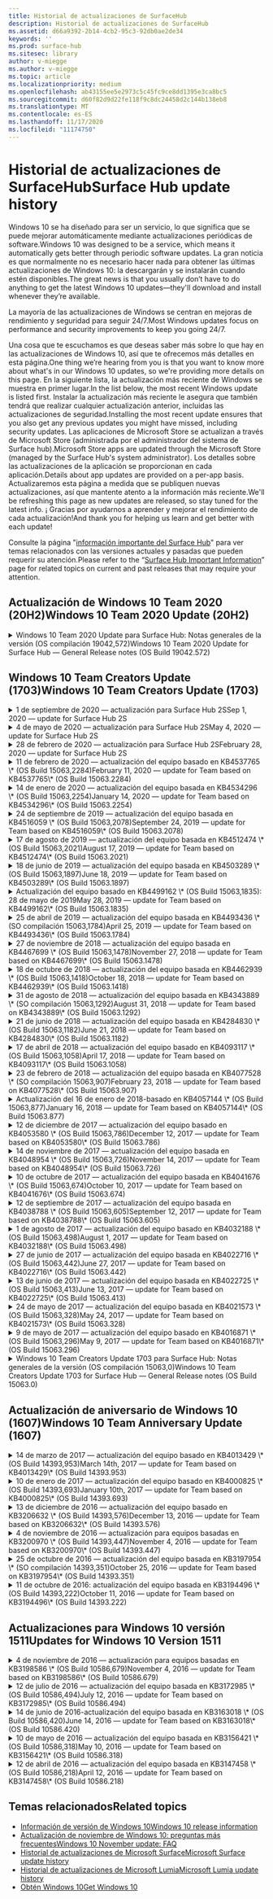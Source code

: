 ```yaml
---
title: Historial de actualizaciones de SurfaceHub
description: Historial de actualizaciones de SurfaceHub
ms.assetid: d66a9392-2b14-4cb2-95c3-92db0ae2de34
keywords: ''
ms.prod: surface-hub
ms.sitesec: library
author: v-miegge
ms.author: v-miegge
ms.topic: article
ms.localizationpriority: medium
ms.openlocfilehash: ab43155ee5e2973c5c45fc9ce8dd1395e3ca8bc5
ms.sourcegitcommit: d60f82d9d22fe118f9c8dc24458d2c144b138eb8
ms.translationtype: MT
ms.contentlocale: es-ES
ms.lasthandoff: 11/17/2020
ms.locfileid: "11174750"
---
```

# <span data-ttu-id="f53ca-103">Historial de actualizaciones de SurfaceHub</span><span class="sxs-lookup"><span data-stu-id="f53ca-103">Surface Hub update history</span></span>

<span data-ttu-id="f53ca-104">Windows 10 se ha diseñado para ser un servicio, lo que significa que se puede mejorar automáticamente mediante actualizaciones periódicas de software.</span><span class="sxs-lookup"><span data-stu-id="f53ca-104">Windows 10 was designed to be a service, which means it automatically gets better through periodic software updates.</span></span> <span data-ttu-id="f53ca-105">La gran noticia es que normalmente no es necesario hacer nada para obtener las últimas actualizaciones de Windows 10: la descargarán y se instalarán cuando estén disponibles.</span><span class="sxs-lookup"><span data-stu-id="f53ca-105">The great news is that you usually don’t have to do anything to get the latest Windows 10 updates—they'll download and install whenever they’re available.</span></span>

<span data-ttu-id="f53ca-106">La mayoría de las actualizaciones de Windows se centran en mejoras de rendimiento y seguridad para seguir 24/7.</span><span class="sxs-lookup"><span data-stu-id="f53ca-106">Most Windows updates focus on performance and security improvements to keep you going 24/7.</span></span>

<span data-ttu-id="f53ca-107">Una cosa que te escuchamos es que deseas saber más sobre lo que hay en las actualizaciones de Windows 10, así que te ofrecemos más detalles en esta página.</span><span class="sxs-lookup"><span data-stu-id="f53ca-107">One thing we’re hearing from you is that you want to know more about what's in our Windows 10 updates, so we're providing more details on this page.</span></span> <span data-ttu-id="f53ca-108">En la siguiente lista, la actualización más reciente de Windows se muestra en primer lugar.</span><span class="sxs-lookup"><span data-stu-id="f53ca-108">In the list below, the most recent Windows update is listed first.</span></span> <span data-ttu-id="f53ca-109">Instalar la actualización más reciente le asegura que también tendrá que realizar cualquier actualización anterior, incluidas las actualizaciones de seguridad.</span><span class="sxs-lookup"><span data-stu-id="f53ca-109">Installing the most recent update ensures that you also get any previous updates you might have missed, including security updates.</span></span> <span data-ttu-id="f53ca-110">Las aplicaciones de Microsoft Store se actualizan a través de Microsoft Store (administrada por el administrador del sistema de Surface hub).</span><span class="sxs-lookup"><span data-stu-id="f53ca-110">Microsoft Store apps are updated through the Microsoft Store (managed by the Surface Hub's system administrator).</span></span> <span data-ttu-id="f53ca-111">Los detalles sobre las actualizaciones de la aplicación se proporcionan en cada aplicación.</span><span class="sxs-lookup"><span data-stu-id="f53ca-111">Details about app updates are provided on a per-app basis.</span></span>
<span data-ttu-id="f53ca-112">Actualizaremos esta página a medida que se publiquen nuevas actualizaciones, así que mantente atento a la información más reciente.</span><span class="sxs-lookup"><span data-stu-id="f53ca-112">We'll be refreshing this page as new updates are released, so stay tuned for the latest info.</span></span> <span data-ttu-id="f53ca-113">¡ Gracias por ayudarnos a aprender y mejorar el rendimiento de cada actualización!</span><span class="sxs-lookup"><span data-stu-id="f53ca-113">And thank you for helping us learn and get better with each update!</span></span>

<span data-ttu-id="f53ca-114">Consulte la página "[información importante del Surface Hub](https://support.microsoft.com/products/surface-devices/surface-hub)" para ver temas relacionados con las versiones actuales y pasadas que pueden requerir su atención.</span><span class="sxs-lookup"><span data-stu-id="f53ca-114">Please refer to the “[Surface Hub Important Information](https://support.microsoft.com/products/surface-devices/surface-hub)” page for related topics on current and past releases that may require your attention.</span></span>

## <span data-ttu-id="f53ca-115">Actualización de Windows 10 Team 2020 (20H2)</span><span class="sxs-lookup"><span data-stu-id="f53ca-115">Windows 10 Team 2020 Update (20H2)</span></span>

<details>
<summary><span data-ttu-id="f53ca-116">Windows 10 Team 2020 Update para Surface Hub: Notas generales de la versión (OS compilación 19042,572)</span><span class="sxs-lookup"><span data-stu-id="f53ca-116">Windows 10 Team 2020 Update for Surface Hub — General Release notes (OS Build 19042.572)</span></span></summary>

<span data-ttu-id="f53ca-117">Esta actualización para Surface Hub incluye mejoras de calidad y correcciones de seguridad.</span><span class="sxs-lookup"><span data-stu-id="f53ca-117">This update to the Surface Hub includes quality improvements and security fixes.</span></span> <span data-ttu-id="f53ca-118">Las actualizaciones clave para Surface Hub, que aún no se han resaltado en el [historial de actualizaciones de Windows 10](https://support.microsoft.com/help/4581839/windows-10-update-history), se indican en la página "[novedades de la actualización de windows 10 Team 2020](https://docs.microsoft.com/surface-hub/surface-hub-2020-update-whats-new)".</span><span class="sxs-lookup"><span data-stu-id="f53ca-118">Key updates to Surface Hub, not already outlined in [Windows 10 Update History](https://support.microsoft.com/help/4581839/windows-10-update-history), are noted on the page "[What's new in Windows 10 Team 2020 Update](https://docs.microsoft.com/surface-hub/surface-hub-2020-update-whats-new)".</span></span>

<span data-ttu-id="f53ca-119">Para obtener más información sobre la disponibilidad de actualizaciones por región, método de distribución y tipo de dispositivo, consulta la página "[instalar la actualización de Windows 10 Team 2020](https://docs.microsoft.com/surface-hub/surface-hub-2020-update)".</span><span class="sxs-lookup"><span data-stu-id="f53ca-119">Please refer to the "[Install Windows 10 Team 2020 Update](https://docs.microsoft.com/surface-hub/surface-hub-2020-update)" page for more information regarding update availability by region, distribution method, and device type.</span></span>
</details>

## <span data-ttu-id="f53ca-120">Windows 10 Team Creators Update (1703)</span><span class="sxs-lookup"><span data-stu-id="f53ca-120">Windows 10 Team Creators Update (1703)</span></span>

<details>
<summary><span data-ttu-id="f53ca-121">1 de septiembre de 2020 — actualización para Surface Hub 2S</span><span class="sxs-lookup"><span data-stu-id="f53ca-121">Sep 1, 2020 — update for Surface Hub 2S</span></span></summary>

<span data-ttu-id="f53ca-122">Esta actualización es específica de Surface Hub 2S y proporciona las actualizaciones de drivers y firmware que se describen a continuación:</span><span class="sxs-lookup"><span data-stu-id="f53ca-122">This update is specific to the Surface Hub 2S and provides the driver and firmware updates outlined below:</span></span>

* <span data-ttu-id="f53ca-123">Actualización de firmware de Surface SMC-1.177.139.0</span><span class="sxs-lookup"><span data-stu-id="f53ca-123">Surface SMC Firmware Update - 1.177.139.0</span></span>
  * <span data-ttu-id="f53ca-124">Mejora los escenarios de reparación de campo.</span><span class="sxs-lookup"><span data-stu-id="f53ca-124">Improves field repair scenarios.</span></span>
* <span data-ttu-id="f53ca-125">Actualización de firmware de Surface SSD-5.14.139.0</span><span class="sxs-lookup"><span data-stu-id="f53ca-125">Surface SSD Firmware Update - 5.14.139.0</span></span>
  * <span data-ttu-id="f53ca-126">Mejora la estabilidad del sistema.</span><span class="sxs-lookup"><span data-stu-id="f53ca-126">Improves system stability.</span></span>
* <span data-ttu-id="f53ca-127">Controlador de concentrador serie de Surface: 9.40.139.0</span><span class="sxs-lookup"><span data-stu-id="f53ca-127">Surface Serial Hub driver - 9.40.139.0</span></span>
  * <span data-ttu-id="f53ca-128">Mejora la estabilidad del sistema.</span><span class="sxs-lookup"><span data-stu-id="f53ca-128">Improves system stability.</span></span>
</details>

<details>
<summary><span data-ttu-id="f53ca-129">4 de mayo de 2020 — actualización para Surface Hub 2S</span><span class="sxs-lookup"><span data-stu-id="f53ca-129">May 4, 2020 — update for Surface Hub 2S</span></span></summary>

<span data-ttu-id="f53ca-130">Esta actualización es específica de Surface Hub 2S y proporciona las actualizaciones de drivers y firmware que se describen a continuación:</span><span class="sxs-lookup"><span data-stu-id="f53ca-130">This update is specific to the Surface Hub 2S and provides the driver and firmware updates outlined below:</span></span>

* <span data-ttu-id="f53ca-131">Controlador de audio USB Surface-15.3.6.0</span><span class="sxs-lookup"><span data-stu-id="f53ca-131">Surface USB audio driver - 15.3.6.0</span></span>
  * <span data-ttu-id="f53ca-132">Mejora el rendimiento de audio direccional.</span><span class="sxs-lookup"><span data-stu-id="f53ca-132">Improves directional audio performance.</span></span>
* <span data-ttu-id="f53ca-133">Controlador de pantalla de audio Intel (R)-10.27.0.5</span><span class="sxs-lookup"><span data-stu-id="f53ca-133">Intel(R) display audio driver - 10.27.0.5</span></span>
  * <span data-ttu-id="f53ca-134">Mejora la pantalla compartida.</span><span class="sxs-lookup"><span data-stu-id="f53ca-134">Improves screen sharing scenarios.</span></span>
* <span data-ttu-id="f53ca-135">Controlador de gráficos Intel (R)-26.20.100.7263</span><span class="sxs-lookup"><span data-stu-id="f53ca-135">Intel(R) graphics driver - 26.20.100.7263</span></span>
  * <span data-ttu-id="f53ca-136">Mejora la estabilidad del sistema.</span><span class="sxs-lookup"><span data-stu-id="f53ca-136">Improves system stability.</span></span>
* <span data-ttu-id="f53ca-137">Controlador del sistema Surface: 1.7.139.0</span><span class="sxs-lookup"><span data-stu-id="f53ca-137">Surface System driver - 1.7.139.0</span></span>
  * <span data-ttu-id="f53ca-138">Mejora la estabilidad del sistema.</span><span class="sxs-lookup"><span data-stu-id="f53ca-138">Improves system stability.</span></span>
* <span data-ttu-id="f53ca-139">Actualización de firmware de Surface SMC-1.176.139.0</span><span class="sxs-lookup"><span data-stu-id="f53ca-139">Surface SMC Firmware update - 1.176.139.0</span></span>
  * <span data-ttu-id="f53ca-140">Mejora la estabilidad del sistema.</span><span class="sxs-lookup"><span data-stu-id="f53ca-140">Improves system stability.</span></span>
</details>

<details>
<summary><span data-ttu-id="f53ca-141">28 de febrero de 2020 — actualización para Surface Hub 2S</span><span class="sxs-lookup"><span data-stu-id="f53ca-141">February 28, 2020 — update for Surface Hub 2S</span></span></summary>

<span data-ttu-id="f53ca-142">Esta actualización es específica de Surface Hub 2S y proporciona las actualizaciones de drivers y firmware que se describen a continuación:</span><span class="sxs-lookup"><span data-stu-id="f53ca-142">This update is specific to the Surface Hub 2S and provides the driver and firmware updates outlined below:</span></span>

* <span data-ttu-id="f53ca-143">Controlador de integración de superficie-13.46.139.0</span><span class="sxs-lookup"><span data-stu-id="f53ca-143">Surface Integration driver - 13.46.139.0</span></span> 
  * <span data-ttu-id="f53ca-144">Mejora los escenarios de brillo de la pantalla.</span><span class="sxs-lookup"><span data-stu-id="f53ca-144">Improves display brightness scenarios.</span></span>
* <span data-ttu-id="f53ca-145">Controlador de Intel (R) Management Engine Interface-1914.12.0.1256</span><span class="sxs-lookup"><span data-stu-id="f53ca-145">Intel(R) Management Engine Interface driver - 1914.12.0.1256</span></span>
  * <span data-ttu-id="f53ca-146">Mejora la estabilidad del sistema.</span><span class="sxs-lookup"><span data-stu-id="f53ca-146">Improves system stability.</span></span>
* <span data-ttu-id="f53ca-147">Actualización de firmware de Surface SMC-1.161.139.0</span><span class="sxs-lookup"><span data-stu-id="f53ca-147">Surface SMC Firmware update - 1.161.139.0</span></span>
  * <span data-ttu-id="f53ca-148">Mejora el rendimiento de la batería del lápiz.</span><span class="sxs-lookup"><span data-stu-id="f53ca-148">Improves pen battery performance.</span></span>
* <span data-ttu-id="f53ca-149">Actualización de Surface UEFI-694.2938.768.0</span><span class="sxs-lookup"><span data-stu-id="f53ca-149">Surface UEFI update - 694.2938.768.0</span></span>
  * <span data-ttu-id="f53ca-150">Mejora la estabilidad del sistema.</span><span class="sxs-lookup"><span data-stu-id="f53ca-150">Improves system stability.</span></span>
</details>

<details>
<summary><span data-ttu-id="f53ca-151">11 de febrero de 2020 — actualización del equipo basado en KB4537765 \* (OS Build 15063,2284)</span><span class="sxs-lookup"><span data-stu-id="f53ca-151">February 11, 2020 — update for Team based on KB4537765\* (OS Build 15063.2284)</span></span></summary>

<span data-ttu-id="f53ca-152">Esta actualización para Surface Hub incluye mejoras de calidad y correcciones de seguridad.</span><span class="sxs-lookup"><span data-stu-id="f53ca-152">This update to the Surface Hub includes quality improvements and security fixes.</span></span> <span data-ttu-id="f53ca-153">Las actualizaciones clave de Surface Hub, aún no resaltadas en el [historial de actualizaciones de Windows 10](https://support.microsoft.com/help/4018124/windows-10-update-history), incluyen:</span><span class="sxs-lookup"><span data-stu-id="f53ca-153">Key updates to Surface Hub, not already outlined in [Windows 10 Update History](https://support.microsoft.com/help/4018124/windows-10-update-history), include:</span></span>

* <span data-ttu-id="f53ca-154">Resuelve un problema por el que otros participantes no pueden oír correctamente el Hub 2S durante las llamadas de Skype empresarial.</span><span class="sxs-lookup"><span data-stu-id="f53ca-154">Resolves an issue where the Hub 2S cannot be heard well by other participants during Skype for Business calls.</span></span>
* <span data-ttu-id="f53ca-155">Mejora la confiabilidad en algunos escenarios de uso del idioma árabe, hebreo y de derecha a izquierda en Surface Hub.</span><span class="sxs-lookup"><span data-stu-id="f53ca-155">Improves reliability for some Arabic, Hebrew, and other RTL language usage scenarios on Surface Hub.</span></span>

<span data-ttu-id="f53ca-156">Consulte la guía del [Administrador de Surface Hub](https://docs.microsoft.com/surface-hub/) para habilitar o deshabilitar las características y los servicios del dispositivo.</span><span class="sxs-lookup"><span data-stu-id="f53ca-156">Please refer to the [Surface Hub Admin guide](https://docs.microsoft.com/surface-hub/) for enabling/disabling device features and services.</span></span><span data-ttu-id="f53ca-157">
\*[KB4537765](https://support.microsoft.com/help/4537765)</span><span class="sxs-lookup"><span data-stu-id="f53ca-157">
\*[KB4537765](https://support.microsoft.com/help/4537765)</span></span>
</details>

<details>
<summary><span data-ttu-id="f53ca-158">14 de enero de 2020 — actualización del equipo basada en KB4534296 \* (OS Build 15063,2254)</span><span class="sxs-lookup"><span data-stu-id="f53ca-158">January 14, 2020 — update for Team based on KB4534296\* (OS Build 15063.2254)</span></span></summary>

<span data-ttu-id="f53ca-159">Esta actualización para Surface Hub incluye mejoras de calidad y correcciones de seguridad.</span><span class="sxs-lookup"><span data-stu-id="f53ca-159">This update to the Surface Hub includes quality improvements and security fixes.</span></span> <span data-ttu-id="f53ca-160">Las actualizaciones clave de Surface Hub, aún no resaltadas en el [historial de actualizaciones de Windows 10](https://support.microsoft.com/help/4018124/windows-10-update-history), incluyen:</span><span class="sxs-lookup"><span data-stu-id="f53ca-160">Key updates to Surface Hub, not already outlined in [Windows 10 Update History](https://support.microsoft.com/help/4018124/windows-10-update-history), include:</span></span>

* <span data-ttu-id="f53ca-161">Soluciona un problema con la recopilación de registros de Microsoft Surface Hub 2S.</span><span class="sxs-lookup"><span data-stu-id="f53ca-161">Addresses an issue with log collection for Microsoft Surface Hub 2S.</span></span>

<span data-ttu-id="f53ca-162">Consulte la guía del [Administrador de Surface Hub](https://docs.microsoft.com/surface-hub/) para habilitar o deshabilitar las características y los servicios del dispositivo.</span><span class="sxs-lookup"><span data-stu-id="f53ca-162">Please refer to the [Surface Hub Admin guide](https://docs.microsoft.com/surface-hub/) for enabling/disabling device features and services.</span></span><span data-ttu-id="f53ca-163">
\*[KB4534296](https://support.microsoft.com/help/4534296)</span><span class="sxs-lookup"><span data-stu-id="f53ca-163">
\*[KB4534296](https://support.microsoft.com/help/4534296)</span></span>
</details>

<details>
<summary><span data-ttu-id="f53ca-164">24 de septiembre de 2019 — actualización del equipo basada en KB4516059 \* (OS Build 15063,2078)</span><span class="sxs-lookup"><span data-stu-id="f53ca-164">September 24, 2019 — update for Team based on KB4516059\*  (OS Build 15063.2078)</span></span></summary>

<span data-ttu-id="f53ca-165">Esta actualización para Surface Hub incluye mejoras de calidad y correcciones de seguridad.</span><span class="sxs-lookup"><span data-stu-id="f53ca-165">This update to the Surface Hub includes quality improvements and security fixes.</span></span> <span data-ttu-id="f53ca-166">Las actualizaciones clave de Surface Hub, aún no resaltadas en el [historial de actualizaciones de Windows 10](https://support.microsoft.com/help/4018124/windows-10-update-history), incluyen:</span><span class="sxs-lookup"><span data-stu-id="f53ca-166">Key updates to Surface Hub, not already outlined in [Windows 10 Update History](https://support.microsoft.com/help/4018124/windows-10-update-history), include:</span></span>

 * <span data-ttu-id="f53ca-167">Actualizar a la página de configuración de recuperación de Surface Hub 2S para reflejar de forma precisa las opciones de recuperación.</span><span class="sxs-lookup"><span data-stu-id="f53ca-167">Update to Surface Hub 2S Recovery Settings page to accurately reflect recovery options.</span></span>
 * <span data-ttu-id="f53ca-168">Actualizar a la pantalla de bienvenida de Surface Hub 2S para mejorar la reconocibilidad del dispositivo.</span><span class="sxs-lookup"><span data-stu-id="f53ca-168">Update to Surface Hub 2S Welcome screen to improve device recognizability.</span></span>
 * <span data-ttu-id="f53ca-169">Se ha solucionado un problema con el fondo del shell de equipo de Windows que se muestra incorrectamente.</span><span class="sxs-lookup"><span data-stu-id="f53ca-169">Addressed an issue with the Windows Team shell background displaying incorrectly.</span></span>
 * <span data-ttu-id="f53ca-170">Se ha solucionado un problema con la configuración del diseño del menú Inicio al configurarlo con la Directiva MDM.</span><span class="sxs-lookup"><span data-stu-id="f53ca-170">Addressed an issue with Start Menu layout persistence when configured using MDM policy.</span></span>
 * <span data-ttu-id="f53ca-171">Se ha corregido un problema en Microsoft Edge que se produce al explorar algunos sitios Web internos.</span><span class="sxs-lookup"><span data-stu-id="f53ca-171">Fixed an issue in Microsoft Edge that occurs when browsing some internal websites.</span></span>
 * <span data-ttu-id="f53ca-172">Se ha corregido un problema en Skype empresarial que se produce cuando se presenta en el modo de pantalla completa.</span><span class="sxs-lookup"><span data-stu-id="f53ca-172">Fixed an issue in Skype for Business that occurs when presenting in full-screen mode.</span></span>

<span data-ttu-id="f53ca-173">Consulte la guía del [Administrador de Surface Hub](https://docs.microsoft.com/surface-hub/) para habilitar o deshabilitar las características y los servicios del dispositivo.</span><span class="sxs-lookup"><span data-stu-id="f53ca-173">Please refer to the [Surface Hub Admin guide](https://docs.microsoft.com/surface-hub/) for enabling/disabling device features and services.</span></span><span data-ttu-id="f53ca-174">
\*[KB4503289](https://support.microsoft.com/help/4503289)</span><span class="sxs-lookup"><span data-stu-id="f53ca-174">
\*[KB4503289](https://support.microsoft.com/help/4503289)</span></span>
</details>

<details>
<summary><span data-ttu-id="f53ca-175">17 de agosto de 2019 — actualización del equipo basada en KB4512474 \* (OS Build 15063,2021)</span><span class="sxs-lookup"><span data-stu-id="f53ca-175">August 17, 2019 — update for Team based on KB4512474\*  (OS Build 15063.2021)</span></span></summary>

<span data-ttu-id="f53ca-176">Esta actualización para Surface Hub incluye mejoras de calidad y correcciones de seguridad.</span><span class="sxs-lookup"><span data-stu-id="f53ca-176">This update to the Surface Hub includes quality improvements and security fixes.</span></span> <span data-ttu-id="f53ca-177">Las actualizaciones clave de Surface Hub, aún no resaltadas en el [historial de actualizaciones de Windows 10](https://support.microsoft.com/help/4018124/windows-10-update-history), incluyen:</span><span class="sxs-lookup"><span data-stu-id="f53ca-177">Key updates to Surface Hub, not already outlined in [Windows 10 Update History](https://support.microsoft.com/help/4018124/windows-10-update-history), include:</span></span>

 * <span data-ttu-id="f53ca-178">Garantiza que el video en el centro de configuración de 2 sea el modo "duplicado".</span><span class="sxs-lookup"><span data-stu-id="f53ca-178">Ensures that Video Out on Hub 2S defaults to "Duplicate" mode.</span></span>
 * <span data-ttu-id="f53ca-179">Mejora la fiabilidad en algunos escenarios de uso del idioma árabe en Surface Hub.</span><span class="sxs-lookup"><span data-stu-id="f53ca-179">Improves reliability for some Arabic language usage scenarios on Surface Hub.</span></span>

<span data-ttu-id="f53ca-180">Consulte la guía del [Administrador de Surface Hub](https://docs.microsoft.com/surface-hub/) para habilitar o deshabilitar las características y los servicios del dispositivo.</span><span class="sxs-lookup"><span data-stu-id="f53ca-180">Please refer to the [Surface Hub Admin guide](https://docs.microsoft.com/surface-hub/) for enabling/disabling device features and services.</span></span><span data-ttu-id="f53ca-181">
\*[KB4503289](https://support.microsoft.com/help/4503289)</span><span class="sxs-lookup"><span data-stu-id="f53ca-181">
\*[KB4503289](https://support.microsoft.com/help/4503289)</span></span>
 </details>

<details>
<summary><span data-ttu-id="f53ca-182">18 de junio de 2019 — actualización del equipo basada en KB4503289 \* (OS Build 15063,1897)</span><span class="sxs-lookup"><span data-stu-id="f53ca-182">June 18, 2019 — update for Team based on KB4503289\*  (OS Build 15063.1897)</span></span></summary>

<span data-ttu-id="f53ca-183">Esta actualización para Surface Hub incluye mejoras de calidad y correcciones de seguridad.</span><span class="sxs-lookup"><span data-stu-id="f53ca-183">This update to the Surface Hub includes quality improvements and security fixes.</span></span> <span data-ttu-id="f53ca-184">Las actualizaciones clave de Surface Hub, aún no resaltadas en el [historial de actualizaciones de Windows 10](https://support.microsoft.com/help/4018124/windows-10-update-history), incluyen:</span><span class="sxs-lookup"><span data-stu-id="f53ca-184">Key updates to Surface Hub, not already outlined in [Windows 10 Update History](https://support.microsoft.com/help/4018124/windows-10-update-history), include:</span></span>

* <span data-ttu-id="f53ca-185">Soluciona un problema que impide que un usuario inicie sesión en un dispositivo Surface Hub de Microsoft con una cuenta de Azure Active Directory.</span><span class="sxs-lookup"><span data-stu-id="f53ca-185">Addresses an issue preventing a user from signing in to a Microsoft Surface Hub device with an Azure Active Directory account.</span></span> <span data-ttu-id="f53ca-186">Este problema se produce porque una sesión anterior no finalizó correctamente.</span><span class="sxs-lookup"><span data-stu-id="f53ca-186">This issue occurs because a previous session did not end successfully.</span></span>
* <span data-ttu-id="f53ca-187">Agrega compatibilidad con conexiones TLS 1,2 a proveedores de identidades y Exchange en escenarios de configuración de cuentas de dispositivos.</span><span class="sxs-lookup"><span data-stu-id="f53ca-187">Adds support for TLS 1.2 connections to identity providers and Exchange in device account setup scenarios.</span></span>
* <span data-ttu-id="f53ca-188">Correcciones para mejorar la confiabilidad de la aplicación de diagnóstico de hardware en Hub 2S.</span><span class="sxs-lookup"><span data-stu-id="f53ca-188">Fixes to improve reliability of Hardware Diagnostic App on Hub 2S.</span></span> 
* <span data-ttu-id="f53ca-189">Corrección para mejorar la coherencia de la experiencia de configuración de primera ejecución en Hub 2S.</span><span class="sxs-lookup"><span data-stu-id="f53ca-189">Fix to improve consistency of first-run setup experience on Hub 2S.</span></span> 

<span data-ttu-id="f53ca-190">Consulte la guía del [Administrador de Surface Hub](https://docs.microsoft.com/surface-hub/) para habilitar o deshabilitar las características y los servicios del dispositivo.</span><span class="sxs-lookup"><span data-stu-id="f53ca-190">Please refer to the [Surface Hub Admin guide](https://docs.microsoft.com/surface-hub/) for enabling/disabling device features and services.</span></span><span data-ttu-id="f53ca-191">
\*[KB4503289](https://support.microsoft.com/help/4503289)</span><span class="sxs-lookup"><span data-stu-id="f53ca-191">
\*[KB4503289](https://support.microsoft.com/help/4503289)</span></span>
</details>

<details>
<summary><span data-ttu-id="f53ca-192">Actualización del equipo basado en KB4499162 \* (OS Build 15063,1835): 28 de mayo de 2019</span><span class="sxs-lookup"><span data-stu-id="f53ca-192">May 28, 2019 — update for Team based on KB4499162\*  (OS Build 15063.1835)</span></span></summary>

<span data-ttu-id="f53ca-193">Esta actualización para Surface Hub incluye mejoras de calidad y correcciones de seguridad.</span><span class="sxs-lookup"><span data-stu-id="f53ca-193">This update to the Surface Hub includes quality improvements and security fixes.</span></span> <span data-ttu-id="f53ca-194">Las actualizaciones clave de Surface Hub, aún no resaltadas en el [historial de actualizaciones de Windows 10](https://support.microsoft.com/help/4018124/windows-10-update-history), incluyen:</span><span class="sxs-lookup"><span data-stu-id="f53ca-194">Key updates to Surface Hub, not already outlined in [Windows 10 Update History](https://support.microsoft.com/help/4018124/windows-10-update-history), include:</span></span>

* <span data-ttu-id="f53ca-195">Garantiza que a los usuarios de Surface Hub no se les solicite que introduzcan las credenciales de proxy después de habilitar la característica "usar credenciales de cuenta de dispositivo".</span><span class="sxs-lookup"><span data-stu-id="f53ca-195">Ensures that Surface Hub users aren't prompted to enter proxy credentials after the "Use device account credentials" feature has been enabled.</span></span>
* <span data-ttu-id="f53ca-196">Resuelve un problema por el que las conexiones de Skype fallan periódicamente porque el audio o vídeo no está usando el proxy correcto.</span><span class="sxs-lookup"><span data-stu-id="f53ca-196">Resolves an issue where Skype connections fail periodically because audio/video isn't using the correct proxy.</span></span>
* <span data-ttu-id="f53ca-197">Agrega compatibilidad con TLS 1,2 en Skype empresarial.</span><span class="sxs-lookup"><span data-stu-id="f53ca-197">Adds support for TLS 1.2 in Skype for Business.</span></span>
* <span data-ttu-id="f53ca-198">Resuelve un error de conexión SIP en el cliente de Skype cuando el servidor de Skype tiene deshabilitado TLS 1,0 o TLS 1,1.</span><span class="sxs-lookup"><span data-stu-id="f53ca-198">Resolves a SIP connection failure in the Skype client when the Skype server has TLS 1.0 or TLS 1.1 disabled.</span></span>

<span data-ttu-id="f53ca-199">Consulte la guía del [Administrador de Surface Hub](https://docs.microsoft.com/surface-hub/) para habilitar o deshabilitar las características y los servicios del dispositivo.</span><span class="sxs-lookup"><span data-stu-id="f53ca-199">Please refer to the [Surface Hub Admin guide](https://docs.microsoft.com/surface-hub/) for enabling/disabling device features and services.</span></span><span data-ttu-id="f53ca-200">
\*[KB4499162](https://support.microsoft.com/help/4499162)</span><span class="sxs-lookup"><span data-stu-id="f53ca-200">
\*[KB4499162](https://support.microsoft.com/help/4499162)</span></span>
</details>

<details>
<summary><span data-ttu-id="f53ca-201">25 de abril de 2019 — actualización del equipo basada en KB4493436 \* (SO compilación 15063,1784)</span><span class="sxs-lookup"><span data-stu-id="f53ca-201">April 25, 2019 — update for Team based on KB4493436\*  (OS Build 15063.1784)</span></span></summary>

<span data-ttu-id="f53ca-202">Esta actualización para Surface Hub incluye mejoras de calidad y correcciones de seguridad.</span><span class="sxs-lookup"><span data-stu-id="f53ca-202">This update to the Surface Hub includes quality improvements and security fixes.</span></span> <span data-ttu-id="f53ca-203">Las actualizaciones clave de Surface Hub, aún no resaltadas en el [historial de actualizaciones de Windows 10](https://support.microsoft.com/help/4018124/windows-10-update-history), incluyen:</span><span class="sxs-lookup"><span data-stu-id="f53ca-203">Key updates to Surface Hub, not already outlined in [Windows 10 Update History](https://support.microsoft.com/help/4018124/windows-10-update-history), include:</span></span>

* <span data-ttu-id="f53ca-204">Resuelve el problema de sincronización de audio y vídeo con algunos dispositivos USB que están conectados al Surface Hub.</span><span class="sxs-lookup"><span data-stu-id="f53ca-204">Resolves video and audio sync issue with some USB devices that are connected to the Surface Hub.</span></span>

<span data-ttu-id="f53ca-205">Consulte la guía del [Administrador de Surface Hub](https://docs.microsoft.com/surface-hub/) para habilitar o deshabilitar las características y los servicios del dispositivo.</span><span class="sxs-lookup"><span data-stu-id="f53ca-205">Please refer to the [Surface Hub Admin guide](https://docs.microsoft.com/surface-hub/) for enabling/disabling device features and services.</span></span><span data-ttu-id="f53ca-206">
\*[KB4493436](https://support.microsoft.com/help/4493436)</span><span class="sxs-lookup"><span data-stu-id="f53ca-206">
\*[KB4493436](https://support.microsoft.com/help/4493436)</span></span>
</details>

<details>
<summary><span data-ttu-id="f53ca-207">27 de noviembre de 2018 — actualización del equipo basada en KB4467699 \* (OS Build 15063,1478)</span><span class="sxs-lookup"><span data-stu-id="f53ca-207">November 27, 2018 — update for Team based on KB4467699\*  (OS Build 15063.1478)</span></span></summary>

<span data-ttu-id="f53ca-208">Esta actualización para Surface Hub incluye mejoras de calidad y correcciones de seguridad.</span><span class="sxs-lookup"><span data-stu-id="f53ca-208">This update to the Surface Hub includes quality improvements and security fixes.</span></span> <span data-ttu-id="f53ca-209">Las actualizaciones clave de Surface Hub, aún no resaltadas en el [historial de actualizaciones de Windows 10](https://support.microsoft.com/help/4018124/windows-10-update-history), incluyen:</span><span class="sxs-lookup"><span data-stu-id="f53ca-209">Key updates to Surface Hub, not already outlined in [Windows 10 Update History](https://support.microsoft.com/help/4018124/windows-10-update-history), include:</span></span>

* <span data-ttu-id="f53ca-210">Soluciona un problema que impide que algunos usuarios Signing-Inn "mis reuniones y archivos".</span><span class="sxs-lookup"><span data-stu-id="f53ca-210">Addresses an issue that prevents some users from Signing-In to “My Meetings and Files.”</span></span>

<span data-ttu-id="f53ca-211">Consulte la guía del [Administrador de Surface Hub](https://docs.microsoft.com/surface-hub/) para habilitar o deshabilitar las características y los servicios del dispositivo.</span><span class="sxs-lookup"><span data-stu-id="f53ca-211">Please refer to the [Surface Hub Admin guide](https://docs.microsoft.com/surface-hub/) for enabling/disabling device features and services.</span></span><span data-ttu-id="f53ca-212">
\*[KBKB4467699](https://support.microsoft.com/help/KB4467699)</span><span class="sxs-lookup"><span data-stu-id="f53ca-212">
\*[KBKB4467699](https://support.microsoft.com/help/KB4467699)</span></span>
</details>

<details>
<summary><span data-ttu-id="f53ca-213">18 de octubre de 2018 — actualización del equipo basada en KB4462939 \* (OS Build 15063,1418)</span><span class="sxs-lookup"><span data-stu-id="f53ca-213">October 18, 2018 — update for Team based on KB4462939\*  (OS Build 15063.1418)</span></span></summary>

<span data-ttu-id="f53ca-214">Esta actualización para Surface Hub incluye mejoras de calidad y correcciones de seguridad.</span><span class="sxs-lookup"><span data-stu-id="f53ca-214">This update to the Surface Hub includes quality improvements and security fixes.</span></span> <span data-ttu-id="f53ca-215">Las actualizaciones clave de Surface Hub, aún no resaltadas en el [historial de actualizaciones de Windows 10](https://support.microsoft.com/help/4018124/windows-10-update-history), incluyen:</span><span class="sxs-lookup"><span data-stu-id="f53ca-215">Key updates to Surface Hub, not already outlined in [Windows 10 Update History](https://support.microsoft.com/help/4018124/windows-10-update-history), include:</span></span>

* <span data-ttu-id="f53ca-216">Soluciones de Skype para empresas:</span><span class="sxs-lookup"><span data-stu-id="f53ca-216">Skype for Business fixes:</span></span> 
  * <span data-ttu-id="f53ca-217">Resuelve el problema de conexión de Skype empresarial al volver de la suspensión.</span><span class="sxs-lookup"><span data-stu-id="f53ca-217">Resolves Skype for Business connection issue when resuming from sleep</span></span>
  * <span data-ttu-id="f53ca-218">Resuelve el problema de conexión de red de Skype empresarial cuando el dispositivo está conectado a Internet.</span><span class="sxs-lookup"><span data-stu-id="f53ca-218">Resolves Skype for Business network connection issue, when device is connected to Internet</span></span>
  * <span data-ttu-id="f53ca-219">Resuelve el bloqueo de Skype empresarial al buscar usuarios desde el directorio</span><span class="sxs-lookup"><span data-stu-id="f53ca-219">Resolves Skype for Business crash when searching for users from directory</span></span>
* <span data-ttu-id="f53ca-220">Resuelve el problema por el que el concentrador informa por error de "no hay conexión a Internet" en los entornos de proxy empresarial.</span><span class="sxs-lookup"><span data-stu-id="f53ca-220">Resolves issue where the Hub mistakenly reports “No Internet connection” in enterprise proxy environments.</span></span>
* <span data-ttu-id="f53ca-221">Implementó una característica que permite a los clientes realizar una nueva experiencia de pizarra.</span><span class="sxs-lookup"><span data-stu-id="f53ca-221">Implemented a feature allowing customers to op-in to a new Whiteboard experience.</span></span>

<span data-ttu-id="f53ca-222">Consulte la guía del [Administrador de Surface Hub](https://docs.microsoft.com/surface-hub/) para habilitar o deshabilitar las características y los servicios del dispositivo.</span><span class="sxs-lookup"><span data-stu-id="f53ca-222">Please refer to the [Surface Hub Admin guide](https://docs.microsoft.com/surface-hub/) for enabling/disabling device features and services.</span></span><span data-ttu-id="f53ca-223">
\*[KB4462939](https://support.microsoft.com/help/4462939)</span><span class="sxs-lookup"><span data-stu-id="f53ca-223">
\*[KB4462939](https://support.microsoft.com/help/4462939)</span></span>
</details>

<details>
<summary><span data-ttu-id="f53ca-224">31 de agosto de 2018 — actualización del equipo basada en KB4343889 \* (SO compilación 15063,1292)</span><span class="sxs-lookup"><span data-stu-id="f53ca-224">August 31, 2018 — update for Team based on KB4343889\* (OS Build 15063.1292)</span></span></summary>

<span data-ttu-id="f53ca-225">Esta actualización para Surface Hub incluye mejoras de calidad y correcciones de seguridad.</span><span class="sxs-lookup"><span data-stu-id="f53ca-225">This update to the Surface Hub includes quality improvements and security fixes.</span></span> <span data-ttu-id="f53ca-226">Las actualizaciones clave de Surface Hub, aún no resaltadas en el [historial de actualizaciones de Windows 10](https://support.microsoft.com/help/4018124/windows-10-update-history), incluyen:</span><span class="sxs-lookup"><span data-stu-id="f53ca-226">Key updates to Surface Hub, not already outlined in [Windows 10 Update History](https://support.microsoft.com/help/4018124/windows-10-update-history), include:</span></span>

* <span data-ttu-id="f53ca-227">Agrega compatibilidad con Microsoft Teams</span><span class="sxs-lookup"><span data-stu-id="f53ca-227">Adds support for Microsoft Teams</span></span>
* <span data-ttu-id="f53ca-228">Resuelve el problema de administración de tareas con el registro de Intune</span><span class="sxs-lookup"><span data-stu-id="f53ca-228">Resolves task management issue with Intune registration</span></span>
* <span data-ttu-id="f53ca-229">Permite a los administradores deshabilitar la mensajería instantánea y los servicios de correo electrónico para el concentrador</span><span class="sxs-lookup"><span data-stu-id="f53ca-229">Enables Administrators to disable Instant Messaging and Email services for the Hub</span></span>
* <span data-ttu-id="f53ca-230">Correcciones de errores adicionales y mejoras de confiabilidad para la aplicación Surface Hub de Skype empresarial</span><span class="sxs-lookup"><span data-stu-id="f53ca-230">Additional bug fixes and reliability improvements for the Surface Hub Skype for Business App</span></span>

<span data-ttu-id="f53ca-231">Consulte la guía del [Administrador de Surface Hub](https://docs.microsoft.com/surface-hub/) para habilitar o deshabilitar las características y los servicios del dispositivo.</span><span class="sxs-lookup"><span data-stu-id="f53ca-231">Please refer to the [Surface Hub Admin guide](https://docs.microsoft.com/surface-hub/) for enabling/disabling device features and services.</span></span><span data-ttu-id="f53ca-232">
\*[KB4343889](https://support.microsoft.com/help/4343889)</span><span class="sxs-lookup"><span data-stu-id="f53ca-232">
\*[KB4343889](https://support.microsoft.com/help/4343889)</span></span>
</details>

<details>
<summary><span data-ttu-id="f53ca-233">21 de junio de 2018 — actualización del equipo basada en KB4284830 \* (OS Build 15063,1182)</span><span class="sxs-lookup"><span data-stu-id="f53ca-233">June 21, 2018 — update for Team based on KB4284830\* (OS Build 15063.1182)</span></span></summary>

<span data-ttu-id="f53ca-234">Esta actualización para Surface Hub incluye mejoras de calidad y correcciones de seguridad.</span><span class="sxs-lookup"><span data-stu-id="f53ca-234">This update to the Surface Hub includes quality improvements and security fixes.</span></span> <span data-ttu-id="f53ca-235">Las actualizaciones clave de Surface Hub, aún no resaltadas en el [historial de actualizaciones de Windows 10](https://support.microsoft.com/help/4018124/windows-10-update-history), incluyen:</span><span class="sxs-lookup"><span data-stu-id="f53ca-235">Key updates to Surface Hub, not already outlined in [Windows 10 Update History](https://support.microsoft.com/help/4018124/windows-10-update-history), include:</span></span>

* <span data-ttu-id="f53ca-236">Cambio de telemetría para apoyar los requisitos de RGPD en EMEA</span><span class="sxs-lookup"><span data-stu-id="f53ca-236">Telemetry change in support of GDPR requirements in EMEA</span></span>

<span data-ttu-id="f53ca-237">Consulte la guía del [Administrador de Surface Hub](https://docs.microsoft.com/surface-hub/) para habilitar o deshabilitar las características y los servicios del dispositivo.</span><span class="sxs-lookup"><span data-stu-id="f53ca-237">Please refer to the [Surface Hub Admin guide](https://docs.microsoft.com/surface-hub/) for enabling/disabling device features and services.</span></span><span data-ttu-id="f53ca-238">
\*[KB4284830](https://support.microsoft.com/help/KB4284830)</span><span class="sxs-lookup"><span data-stu-id="f53ca-238">
\*[KB4284830](https://support.microsoft.com/help/KB4284830)</span></span>
</details>

<details>
<summary><span data-ttu-id="f53ca-239">17 de abril de 2018 — actualización del equipo basado en KB4093117 \* (OS Build 15063,1058)</span><span class="sxs-lookup"><span data-stu-id="f53ca-239">April 17, 2018 — update for Team based on KB4093117\* (OS Build 15063.1058)</span></span></summary>

<span data-ttu-id="f53ca-240">Esta actualización para Surface Hub incluye mejoras de calidad y correcciones de seguridad.</span><span class="sxs-lookup"><span data-stu-id="f53ca-240">This update to the Surface Hub includes quality improvements and security fixes.</span></span> <span data-ttu-id="f53ca-241">Las actualizaciones clave de Surface Hub, aún no resaltadas en el [historial de actualizaciones de Windows 10](https://support.microsoft.com/help/4018124/windows-10-update-history), incluyen:</span><span class="sxs-lookup"><span data-stu-id="f53ca-241">Key updates to Surface Hub, not already outlined in [Windows 10 Update History](https://support.microsoft.com/help/4018124/windows-10-update-history), include:</span></span>

* <span data-ttu-id="f53ca-242">Resuelve un problema de proyección por cable</span><span class="sxs-lookup"><span data-stu-id="f53ca-242">Resolves a wired projection issue</span></span>
* <span data-ttu-id="f53ca-243">Habilita la actualización masiva para determinadas directivas de MDM (administración de dispositivos móviles)</span><span class="sxs-lookup"><span data-stu-id="f53ca-243">Enables bulk update for certain MDM (Mobile Device Management) policies</span></span>
* <span data-ttu-id="f53ca-244">Resuelve el problema de marcador telefónico con llamadas internacionales</span><span class="sxs-lookup"><span data-stu-id="f53ca-244">Resolves phone dialer issue with international calls</span></span>
* <span data-ttu-id="f53ca-245">Soluciona el problema de resolución de la imagen cuando dos hubs de Surface se unen a la misma reunión</span><span class="sxs-lookup"><span data-stu-id="f53ca-245">Addresses image resolution issue when 2 Surface Hubs join the same meeting</span></span>
* <span data-ttu-id="f53ca-246">Resuelve el error de administración de certificados de OMS (Operations Management Suite)</span><span class="sxs-lookup"><span data-stu-id="f53ca-246">Resolves OMS (Operations Management Suite) certificate handling error</span></span>
* <span data-ttu-id="f53ca-247">Soluciona un problema de seguridad al limpiar al final de una sesión</span><span class="sxs-lookup"><span data-stu-id="f53ca-247">Addresses a security issue when cleaning up at the end of a session</span></span>
* <span data-ttu-id="f53ca-248">Se trata de la emisión de Miracast, cuando Surface Hub se especifica para los canales 149 a 165</span><span class="sxs-lookup"><span data-stu-id="f53ca-248">Addresses Miracast issue, when Surface Hub is specified to channels 149 through 165</span></span>
  * <span data-ttu-id="f53ca-249">Los canales 149 a 165 seguirán siendo inutilizables en Europa, Japón o Israel a causa de las normativas gubernamentales regionales</span><span class="sxs-lookup"><span data-stu-id="f53ca-249">Channels 149 through 165 will continue to be unusable in Europe, Japan or Israel due to regional governmental regulations</span></span>

<span data-ttu-id="f53ca-250">Consulte la guía del [Administrador de Surface Hub](https://docs.microsoft.com/surface-hub/) para habilitar o deshabilitar las características y los servicios del dispositivo.</span><span class="sxs-lookup"><span data-stu-id="f53ca-250">Please refer to the [Surface Hub Admin guide](https://docs.microsoft.com/surface-hub/) for enabling/disabling device features and services.</span></span><span data-ttu-id="f53ca-251">
\*[KB4093117](https://support.microsoft.com/help/4093117)</span><span class="sxs-lookup"><span data-stu-id="f53ca-251">
\*[KB4093117](https://support.microsoft.com/help/4093117)</span></span>
</details>

<details>
<summary><span data-ttu-id="f53ca-252">23 de febrero de 2018 — actualización del equipo basada en KB4077528 \* (SO compilación 15063,907)</span><span class="sxs-lookup"><span data-stu-id="f53ca-252">February 23, 2018 — update for Team based on KB4077528\* (OS Build 15063.907)</span></span></summary>

<span data-ttu-id="f53ca-253">Esta actualización para Surface Hub incluye mejoras de calidad y correcciones de seguridad.</span><span class="sxs-lookup"><span data-stu-id="f53ca-253">This update to the Surface Hub includes quality improvements and security fixes.</span></span> <span data-ttu-id="f53ca-254">Las actualizaciones clave de Surface Hub, aún no resaltadas en el [historial de actualizaciones de Windows 10](https://support.microsoft.com/help/4018124/windows-10-update-history), incluyen:</span><span class="sxs-lookup"><span data-stu-id="f53ca-254">Key updates to Surface Hub, not already outlined in [Windows 10 Update History](https://support.microsoft.com/help/4018124/windows-10-update-history), include:</span></span>

* <span data-ttu-id="f53ca-255">Se ha resuelto un problema que hacía que la configuración de MDM no se aplicara correctamente</span><span class="sxs-lookup"><span data-stu-id="f53ca-255">Resolved an issue where MDM settings were not being correctly applied</span></span>
* <span data-ttu-id="f53ca-256">Proceso de limpieza mejorado</span><span class="sxs-lookup"><span data-stu-id="f53ca-256">Improved Cleanup process</span></span>

<span data-ttu-id="f53ca-257">Consulte la guía del [Administrador de Surface Hub](https://docs.microsoft.com/surface-hub/) para habilitar o deshabilitar las características y los servicios del dispositivo.</span><span class="sxs-lookup"><span data-stu-id="f53ca-257">Please refer to the [Surface Hub Admin guide](https://docs.microsoft.com/surface-hub/) for enabling/disabling device features and services.</span></span><span data-ttu-id="f53ca-258">
\*[KB4077528](https://support.microsoft.com/help/4077528)</span><span class="sxs-lookup"><span data-stu-id="f53ca-258">
\*[KB4077528](https://support.microsoft.com/help/4077528)</span></span>
</details>

<details>
<summary><span data-ttu-id="f53ca-259">Actualización del 16 de enero de 2018-basado en KB4057144 \* (OS Build 15063,877)</span><span class="sxs-lookup"><span data-stu-id="f53ca-259">January 16, 2018 — update for Team based on KB4057144\* (OS Build 15063.877)</span></span></summary>

<span data-ttu-id="f53ca-260">Esta actualización para Surface Hub incluye mejoras de calidad y correcciones de seguridad.</span><span class="sxs-lookup"><span data-stu-id="f53ca-260">This update to the Surface Hub includes quality improvements and security fixes.</span></span> <span data-ttu-id="f53ca-261">Las actualizaciones clave de Surface Hub, aún no resaltadas en el [historial de actualizaciones de Windows 10](https://support.microsoft.com/help/4018124/windows-10-update-history), incluyen:</span><span class="sxs-lookup"><span data-stu-id="f53ca-261">Key updates to Surface Hub, not already outlined in [Windows 10 Update History](https://support.microsoft.com/help/4018124/windows-10-update-history), include:</span></span>

* <span data-ttu-id="f53ca-262">Agrega la capacidad de administrar el diseño del icono del menú Inicio a través de MDM</span><span class="sxs-lookup"><span data-stu-id="f53ca-262">Adds ability to manage Start Menu tile layout via MDM</span></span>
* <span data-ttu-id="f53ca-263">Corrección de errores de MDM en la configuración de la rotación de contraseña</span><span class="sxs-lookup"><span data-stu-id="f53ca-263">MDM bug fix on password rotation configuration</span></span>

<span data-ttu-id="f53ca-264">Consulte la guía del [Administrador de Surface Hub](https://docs.microsoft.com/surface-hub/) para habilitar o deshabilitar las características y los servicios del dispositivo.</span><span class="sxs-lookup"><span data-stu-id="f53ca-264">Please refer to the [Surface Hub Admin guide](https://docs.microsoft.com/surface-hub/) for enabling/disabling device features and services.</span></span><span data-ttu-id="f53ca-265">
\*[KB4057144](https://support.microsoft.com/help/4057144)</span><span class="sxs-lookup"><span data-stu-id="f53ca-265">
\*[KB4057144](https://support.microsoft.com/help/4057144)</span></span>
</details>

<details>
<summary><span data-ttu-id="f53ca-266">12 de diciembre de 2017 — actualización del equipo basado en KB4053580 \* (OS Build 15063,786)</span><span class="sxs-lookup"><span data-stu-id="f53ca-266">December 12, 2017 — update for Team based on KB4053580\* (OS Build 15063.786)</span></span></summary>

<span data-ttu-id="f53ca-267">Esta actualización para Surface Hub incluye mejoras de calidad y correcciones de seguridad.</span><span class="sxs-lookup"><span data-stu-id="f53ca-267">This update to the Surface Hub includes quality improvements and security fixes.</span></span> <span data-ttu-id="f53ca-268">Las actualizaciones clave de Surface Hub, aún no resaltadas en el [historial de actualizaciones de Windows 10](https://support.microsoft.com/help/4018124/windows-10-update-history), incluyen:</span><span class="sxs-lookup"><span data-stu-id="f53ca-268">Key updates to Surface Hub, not already outlined in [Windows 10 Update History](https://support.microsoft.com/help/4018124/windows-10-update-history), include:</span></span>

* <span data-ttu-id="f53ca-269">Resuelve los destellos de video de la cámara (desgarro o parpadeo) durante las llamadas de Skype empresarial</span><span class="sxs-lookup"><span data-stu-id="f53ca-269">Resolves camera video flashes (tearing or flickers) during Skype for Business calls</span></span>
* <span data-ttu-id="f53ca-270">Resuelve el problema de identificación de SSD del centro de notificaciones</span><span class="sxs-lookup"><span data-stu-id="f53ca-270">Resolves Notification Center SSD ID issue</span></span>

<span data-ttu-id="f53ca-271">Consulte la guía del [Administrador de Surface Hub](https://docs.microsoft.com/surface-hub/) para habilitar o deshabilitar las características y los servicios del dispositivo.</span><span class="sxs-lookup"><span data-stu-id="f53ca-271">Please refer to the [Surface Hub Admin guide](https://docs.microsoft.com/surface-hub/) for enabling/disabling device features and services.</span></span><span data-ttu-id="f53ca-272">
\*[KB4053580](https://support.microsoft.com/help/4053580)</span><span class="sxs-lookup"><span data-stu-id="f53ca-272">
\*[KB4053580](https://support.microsoft.com/help/4053580)</span></span>
</details>

<details>
<summary><span data-ttu-id="f53ca-273">14 de noviembre de 2017 — actualización del equipo basada en KB4048954 \* (OS Build 15063,726)</span><span class="sxs-lookup"><span data-stu-id="f53ca-273">November 14, 2017 — update for Team based on KB4048954\* (OS Build 15063.726)</span></span></summary>

<span data-ttu-id="f53ca-274">Esta actualización para Surface Hub incluye mejoras de calidad y correcciones de seguridad.</span><span class="sxs-lookup"><span data-stu-id="f53ca-274">This update to the Surface Hub includes quality improvements and security fixes.</span></span> <span data-ttu-id="f53ca-275">Las actualizaciones clave de Surface Hub, aún no resaltadas en el [historial de actualizaciones de Windows 10](https://support.microsoft.com/help/4018124/windows-10-update-history), incluyen:</span><span class="sxs-lookup"><span data-stu-id="f53ca-275">Key updates to Surface Hub, not already outlined in [Windows 10 Update History](https://support.microsoft.com/help/4018124/windows-10-update-history), include:</span></span>

* <span data-ttu-id="f53ca-276">Actualización de características que permite a los clientes habilitar la autenticación de red cableada de 802.1 x mediante la Directiva MDM.</span><span class="sxs-lookup"><span data-stu-id="f53ca-276">Feature update that allows customers to enable 802.1x wired network authentication using MDM policy.</span></span>
* <span data-ttu-id="f53ca-277">Actualización de características que permite a los usuarios seleccionar de forma dinámica una aplicación de su elección al abrir un archivo.</span><span class="sxs-lookup"><span data-stu-id="f53ca-277">A feature update that enables users to dynamically select an application of their choice when opening a file.</span></span>
* <span data-ttu-id="f53ca-278">Corrección que garantiza que finalizar la limpieza de la sesión elimina completamente todas las conexiones entre la cuenta del usuario y el dispositivo.</span><span class="sxs-lookup"><span data-stu-id="f53ca-278">Fix that ensures that End Session cleanup fully removes all connections between the user’s account and the device.</span></span>
* <span data-ttu-id="f53ca-279">Corrección de rendimiento que mejora el tiempo de limpieza y el tiempo de conexión de Miracast.</span><span class="sxs-lookup"><span data-stu-id="f53ca-279">Performance fix that improves cleanup time as well as Miracast connection time.</span></span>
* <span data-ttu-id="f53ca-280">Presenta la sencilla utilización de la autenticación durante las reuniones ad-Hock.</span><span class="sxs-lookup"><span data-stu-id="f53ca-280">Introduces Easy Authentication utilization during ad-hock meetings.</span></span>
* <span data-ttu-id="f53ca-281">Corrección que garantiza que los componentes de servicio usen el mismo proxy configurado en el dispositivo.</span><span class="sxs-lookup"><span data-stu-id="f53ca-281">Fix that ensures service components to use the same proxy that is configured across the device.</span></span>
* <span data-ttu-id="f53ca-282">Reduce y protege minuciosamente la telemetría transmitida por el dispositivo, lo que reduce el uso del ancho de banda.</span><span class="sxs-lookup"><span data-stu-id="f53ca-282">Reduces and more thoroughly secures the telemetry transmitted by the device, reducing bandwidth utilization.</span></span>
* <span data-ttu-id="f53ca-283">Habilita una característica que permite a los usuarios enviar comentarios a Microsoft después de que concluya una reunión.</span><span class="sxs-lookup"><span data-stu-id="f53ca-283">Enables a feature allowing users to provide feedback to Microsoft after a meeting concludes.</span></span>

<span data-ttu-id="f53ca-284">Consulte la guía del [Administrador de Surface Hub](https://docs.microsoft.com/surface-hub/) para habilitar o deshabilitar las características y los servicios del dispositivo.</span><span class="sxs-lookup"><span data-stu-id="f53ca-284">Please refer to the [Surface Hub Admin guide](https://docs.microsoft.com/surface-hub/) for enabling/disabling device features and services.</span></span><span data-ttu-id="f53ca-285">
\*[KB4048954](https://support.microsoft.com/help/4048954)</span><span class="sxs-lookup"><span data-stu-id="f53ca-285">
\*[KB4048954](https://support.microsoft.com/help/4048954)</span></span>
</details>

<details>
<summary><span data-ttu-id="f53ca-286">10 de octubre de 2017 — actualización del equipo basada en KB4041676 \* (OS Build 15063,674)</span><span class="sxs-lookup"><span data-stu-id="f53ca-286">October 10, 2017 — update for Team based on KB4041676\* (OS Build 15063.674)</span></span></summary>

<span data-ttu-id="f53ca-287">Esta actualización para Surface Hub incluye mejoras de calidad y correcciones de seguridad.</span><span class="sxs-lookup"><span data-stu-id="f53ca-287">This update to the Surface Hub includes quality improvements and security fixes.</span></span> <span data-ttu-id="f53ca-288">Las actualizaciones clave de Surface Hub, aún no resaltadas en el [historial de actualizaciones de Windows 10](https://support.microsoft.com/help/4018124/windows-10-update-history), incluyen:</span><span class="sxs-lookup"><span data-stu-id="f53ca-288">Key updates to Surface Hub, not already outlined in [Windows 10 Update History](https://support.microsoft.com/help/4018124/windows-10-update-history), include:</span></span>

* <span data-ttu-id="f53ca-289">Skype Empresarial</span><span class="sxs-lookup"><span data-stu-id="f53ca-289">Skype for Business</span></span>
  * <span data-ttu-id="f53ca-290">Resuelve un problema que requería reiniciar el dispositivo al volver de la suspensión.</span><span class="sxs-lookup"><span data-stu-id="f53ca-290">Resolves issue that required a device reboot when resuming from sleep.</span></span>
  * <span data-ttu-id="f53ca-291">Arregla el problema con el que los contactos externos no se resolvieron a través de la cuenta Hub de Skype online.</span><span class="sxs-lookup"><span data-stu-id="f53ca-291">Fixes issue where external contacts did not resolve through Skype Online Hub account.</span></span>
* <span data-ttu-id="f53ca-292">PowerPoint</span><span class="sxs-lookup"><span data-stu-id="f53ca-292">PowerPoint</span></span>
  * <span data-ttu-id="f53ca-293">Corrige un problema que causaba que algunas presentaciones de PowerPoint no se proyectaran en el Hub.</span><span class="sxs-lookup"><span data-stu-id="f53ca-293">Fixes problem where some PowerPoint presentations would not project on Hub.</span></span>
* <span data-ttu-id="f53ca-294">General</span><span class="sxs-lookup"><span data-stu-id="f53ca-294">General</span></span>
  * <span data-ttu-id="f53ca-295">Solución para resolver el problema en el que el administrador del sistema no pudo deshabilitar el puerto USB.</span><span class="sxs-lookup"><span data-stu-id="f53ca-295">Fix to resolve issue where USB port could not be disabled by System Administrator.</span></span>

<span data-ttu-id="f53ca-296">\*[KB4041676](https://support.microsoft.com/help/4041676)</span><span class="sxs-lookup"><span data-stu-id="f53ca-296">\*[KB4041676](https://support.microsoft.com/help/4041676)</span></span>
</details>

<details>
<summary><span data-ttu-id="f53ca-297">12 de septiembre de 2017 — actualización del equipo basada en KB4038788 \* (OS Build 15063,605)</span><span class="sxs-lookup"><span data-stu-id="f53ca-297">September 12, 2017 — update for Team based on KB4038788\* (OS Build 15063.605)</span></span> </summary>

<span data-ttu-id="f53ca-298">Esta actualización para Surface Hub incluye mejoras de calidad y correcciones de seguridad.</span><span class="sxs-lookup"><span data-stu-id="f53ca-298">This update to the Surface Hub includes quality improvements and security fixes.</span></span> <span data-ttu-id="f53ca-299">Las actualizaciones clave de Surface Hub, aún no resaltadas en el [historial de actualizaciones de Windows 10](https://support.microsoft.com/help/4018124/windows-10-update-history), incluyen:</span><span class="sxs-lookup"><span data-stu-id="f53ca-299">Key updates to Surface Hub, not already outlined in [Windows 10 Update History](https://support.microsoft.com/help/4018124/windows-10-update-history), include:</span></span>

* <span data-ttu-id="f53ca-300">Seguridad</span><span class="sxs-lookup"><span data-stu-id="f53ca-300">Security</span></span>
  * <span data-ttu-id="f53ca-301">Resuelve el problema con BitLocker cuando el dispositivo se reactiva de la suspensión.</span><span class="sxs-lookup"><span data-stu-id="f53ca-301">Resolves issue with Bitlocker when device wakes from sleep.</span></span>
* <span data-ttu-id="f53ca-302">General</span><span class="sxs-lookup"><span data-stu-id="f53ca-302">General</span></span>
  * <span data-ttu-id="f53ca-303">Reduce la frecuencia/cantidad de telemetría de estado del dispositivo, lo que mejora el rendimiento del sistema.</span><span class="sxs-lookup"><span data-stu-id="f53ca-303">Reduces frequency/amount of device health telemetry, improving system performance.</span></span>
  * <span data-ttu-id="f53ca-304">Corrige un problema que impide que el dispositivo recopile registros del sistema.</span><span class="sxs-lookup"><span data-stu-id="f53ca-304">Fixes issue that prevented device from collecting system logs.</span></span>

<span data-ttu-id="f53ca-305">\*[KB4038788](https://support.microsoft.com/help/4038788)</span><span class="sxs-lookup"><span data-stu-id="f53ca-305">\*[KB4038788](https://support.microsoft.com/help/4038788)</span></span>
</details>

<details>
<summary><span data-ttu-id="f53ca-306">1 de agosto de 2017 — actualización del equipo basado en KB4032188 \* (OS Build 15063,498)</span><span class="sxs-lookup"><span data-stu-id="f53ca-306">August 1, 2017 — update for Team based on KB4032188\* (OS Build 15063.498)</span></span></summary>

* <span data-ttu-id="f53ca-307">Skype Empresarial</span><span class="sxs-lookup"><span data-stu-id="f53ca-307">Skype for Business</span></span> 
  * <span data-ttu-id="f53ca-308">Resuelve el problema de Sign-In de Skype empresarial, que requirió Reintentar o reiniciar el sistema.</span><span class="sxs-lookup"><span data-stu-id="f53ca-308">Resolves Skype for Business Sign-In issue, which required retry or system reboot.</span></span>
  * <span data-ttu-id="f53ca-309">Resuelve la hora de la reunión de Skype empresarial que se muestra incorrectamente.</span><span class="sxs-lookup"><span data-stu-id="f53ca-309">Resolves Skype for Business meeting time being incorrectly displayed.</span></span>
  * <span data-ttu-id="f53ca-310">Soluciones para mejorar la fiabilidad de Skype Hub de Skype empresarial.</span><span class="sxs-lookup"><span data-stu-id="f53ca-310">Fixes to improve Surface Hub Skype for Business reliability.</span></span>

<span data-ttu-id="f53ca-311">\*[KB4032188](https://support.microsoft.com/help/4032188)</span><span class="sxs-lookup"><span data-stu-id="f53ca-311">\*[KB4032188](https://support.microsoft.com/help/4032188)</span></span>
</details>

<details>
<summary><span data-ttu-id="f53ca-312">27 de junio de 2017 — actualización del equipo basada en KB4022716 \* (OS Build 15063,442)</span><span class="sxs-lookup"><span data-stu-id="f53ca-312">June 27, 2017 — update for Team based on KB4022716\* (OS Build 15063.442)</span></span></summary>

<span data-ttu-id="f53ca-313">Esta actualización para Surface Hub incluye mejoras de calidad y correcciones de seguridad.</span><span class="sxs-lookup"><span data-stu-id="f53ca-313">This update to the Surface Hub includes quality improvements and security fixes.</span></span> <span data-ttu-id="f53ca-314">Las actualizaciones clave de Surface Hub, aún no resaltadas en el [historial de actualizaciones de Windows 10](https://support.microsoft.com/help/4018124/windows-10-update-history), incluyen:</span><span class="sxs-lookup"><span data-stu-id="f53ca-314">Key updates to Surface Hub, not already outlined in [Windows 10 Update History](https://support.microsoft.com/help/4018124/windows-10-update-history), include:</span></span>

* <span data-ttu-id="f53ca-315">Dirección: el controlador NVIDIA se bloquea y puede requerir un reinicio manual de Surface 84 "para apagarlo y requerir un reinicio manual.</span><span class="sxs-lookup"><span data-stu-id="f53ca-315">Address NVIDIA driver crashes that may necessitate sleeping 84” Surface Hub to power down, requiring a manual restart.</span></span>
* <span data-ttu-id="f53ca-316">Se ha resuelto un problema que provocaba que algunas aplicaciones no se inicien en un Surface Hub de 84.</span><span class="sxs-lookup"><span data-stu-id="f53ca-316">Resolved an issue where some apps fail to launch on an 84” Surface Hub.</span></span>

<span data-ttu-id="f53ca-317">\*[KB4022716](https://support.microsoft.com/help/4022716)</span><span class="sxs-lookup"><span data-stu-id="f53ca-317">\*[KB4022716](https://support.microsoft.com/help/4022716)</span></span>
</details>

<details>
<summary><span data-ttu-id="f53ca-318">13 de junio de 2017 — actualización del equipo basada en KB4022725 \* (OS Build 15063,413)</span><span class="sxs-lookup"><span data-stu-id="f53ca-318">June 13, 2017 — update for Team based on KB4022725\* (OS Build 15063.413)</span></span></summary>

<span data-ttu-id="f53ca-319">Esta actualización para Surface Hub incluye mejoras de calidad y correcciones de seguridad.</span><span class="sxs-lookup"><span data-stu-id="f53ca-319">This update to the Surface Hub includes quality improvements and security fixes.</span></span> <span data-ttu-id="f53ca-320">Las actualizaciones clave de Surface Hub, aún no resaltadas en el [historial de actualizaciones de Windows 10](https://support.microsoft.com/help/4018124/windows-10-update-history), incluyen:</span><span class="sxs-lookup"><span data-stu-id="f53ca-320">Key updates to Surface Hub, not already outlined in [Windows 10 Update History](https://support.microsoft.com/help/4018124/windows-10-update-history), include:</span></span>

* <span data-ttu-id="f53ca-321">General</span><span class="sxs-lookup"><span data-stu-id="f53ca-321">General</span></span>
  * <span data-ttu-id="f53ca-322">Problemas al colocar la entrada de lápiz con lápices</span><span class="sxs-lookup"><span data-stu-id="f53ca-322">Resolved Pen ink dropping issues with pens</span></span>
  * <span data-ttu-id="f53ca-323">Problema resuelto que provoca tiempo ampliado para la reunión de "limpieza"</span><span class="sxs-lookup"><span data-stu-id="f53ca-323">Resolved issue causing extended time to “cleanup” meeting</span></span>

<span data-ttu-id="f53ca-324">\*[KB4022725](https://support.microsoft.com/help/4022725)</span><span class="sxs-lookup"><span data-stu-id="f53ca-324">\*[KB4022725](https://support.microsoft.com/help/4022725)</span></span>
</details>

<details>
<summary><span data-ttu-id="f53ca-325">24 de mayo de 2017 — actualización del equipo basada en KB4021573 \* (OS Build 15063,328)</span><span class="sxs-lookup"><span data-stu-id="f53ca-325">May 24, 2017 — update for Team based on KB4021573\* (OS Build 15063.328)</span></span></summary>

<span data-ttu-id="f53ca-326">Esta actualización para Surface Hub incluye mejoras de calidad y correcciones de seguridad.</span><span class="sxs-lookup"><span data-stu-id="f53ca-326">This update to the Surface Hub includes quality improvements and security fixes.</span></span> <span data-ttu-id="f53ca-327">Las actualizaciones clave de Surface Hub, aún no resaltadas en el [historial de actualizaciones de Windows 10](https://support.microsoft.com/help/4018124/windows-10-update-history), incluyen:</span><span class="sxs-lookup"><span data-stu-id="f53ca-327">Key updates to Surface Hub, not already outlined in [Windows 10 Update History](https://support.microsoft.com/help/4018124/windows-10-update-history), include:</span></span>

* <span data-ttu-id="f53ca-328">General</span><span class="sxs-lookup"><span data-stu-id="f53ca-328">General</span></span>
  * <span data-ttu-id="f53ca-329">Problema resuelto con la retención de configuración del proxy durante el problema de actualización</span><span class="sxs-lookup"><span data-stu-id="f53ca-329">Resolved issue with proxy setting retention during update issue</span></span>

<span data-ttu-id="f53ca-330">\*[KB4021573](https://support.microsoft.com/help/4021573)</span><span class="sxs-lookup"><span data-stu-id="f53ca-330">\*[KB4021573](https://support.microsoft.com/help/4021573)</span></span>
</details>

<details>
<summary><span data-ttu-id="f53ca-331">9 de mayo de 2017 — actualización del equipo basado en KB4016871 \* (OS Build 15063,296)</span><span class="sxs-lookup"><span data-stu-id="f53ca-331">May 9, 2017 — update for Team based on KB4016871\* (OS Build 15063.296)</span></span></summary>

<span data-ttu-id="f53ca-332">Esta actualización para Surface Hub incluye mejoras de calidad y correcciones de seguridad.</span><span class="sxs-lookup"><span data-stu-id="f53ca-332">This update to the Surface Hub includes quality improvements and security fixes.</span></span> <span data-ttu-id="f53ca-333">Las actualizaciones clave de Surface Hub, aún no resaltadas en el [historial de actualizaciones de Windows 10](https://support.microsoft.com/help/4018124/windows-10-update-history), incluyen:</span><span class="sxs-lookup"><span data-stu-id="f53ca-333">Key updates to Surface Hub, not already outlined in [Windows 10 Update History](https://support.microsoft.com/help/4018124/windows-10-update-history), include:</span></span>

* <span data-ttu-id="f53ca-334">General</span><span class="sxs-lookup"><span data-stu-id="f53ca-334">General</span></span>
  * <span data-ttu-id="f53ca-335">Problema de ciclo de suspensión/reactivación solucionado</span><span class="sxs-lookup"><span data-stu-id="f53ca-335">Addressed sleep/wake cycle issue</span></span>
  * <span data-ttu-id="f53ca-336">Se han resuelto varios problemas de restablecimiento y recuperación</span><span class="sxs-lookup"><span data-stu-id="f53ca-336">Resolved several Reset and Recovery issues</span></span>
  * <span data-ttu-id="f53ca-337">Problema de la pestaña historial de actualizaciones dirigidas</span><span class="sxs-lookup"><span data-stu-id="f53ca-337">Addressed Update History tab issue</span></span>
  * <span data-ttu-id="f53ca-338">Problema al iniciar el servicio Miracast resuelto</span><span class="sxs-lookup"><span data-stu-id="f53ca-338">Resolved Miracast service launch issue</span></span>
* <span data-ttu-id="f53ca-339">Aplicaciones</span><span class="sxs-lookup"><span data-stu-id="f53ca-339">Apps</span></span>
  * <span data-ttu-id="f53ca-340">Error de actualización de paquete de aplicación fijo</span><span class="sxs-lookup"><span data-stu-id="f53ca-340">Fixed App package update error</span></span>

<span data-ttu-id="f53ca-341">\*[KB4016871](https://support.microsoft.com/help/4016871)</span><span class="sxs-lookup"><span data-stu-id="f53ca-341">\*[KB4016871](https://support.microsoft.com/help/4016871)</span></span>
</details>

<details>
<summary><span data-ttu-id="f53ca-342">Windows 10 Team Creators Update 1703 para Surface Hub: Notas generales de la versión (OS compilación 15063,0)</span><span class="sxs-lookup"><span data-stu-id="f53ca-342">Windows 10 Team Creators Update 1703 for Surface Hub — General Release notes (OS Build 15063.0)</span></span></summary>

<span data-ttu-id="f53ca-343">Esta actualización para Surface Hub incluye mejoras de calidad y correcciones de seguridad.</span><span class="sxs-lookup"><span data-stu-id="f53ca-343">This update to the Surface Hub includes quality improvements and security fixes.</span></span> <span data-ttu-id="f53ca-344">Las actualizaciones clave de Surface Hub, aún no resaltadas en el [historial de actualizaciones de Windows 10](https://support.microsoft.com/help/4018124/windows-10-update-history), incluyen:</span><span class="sxs-lookup"><span data-stu-id="f53ca-344">Key updates to Surface Hub, not already outlined in [Windows 10 Update History](https://support.microsoft.com/help/4018124/windows-10-update-history), include:</span></span>

* <span data-ttu-id="f53ca-345">Evolución de la experiencia de pantalla grande</span><span class="sxs-lookup"><span data-stu-id="f53ca-345">Evolving the large screen experience</span></span> 
  * <span data-ttu-id="f53ca-346">Se ha mejorado el carrusel de la reunión en la bienvenida y comienza</span><span class="sxs-lookup"><span data-stu-id="f53ca-346">Improved the meeting carousel in Welcome and Start</span></span>
  * <span data-ttu-id="f53ca-347">Unirse a reuniones y finalizar la sesión directamente desde el menú Inicio</span><span class="sxs-lookup"><span data-stu-id="f53ca-347">Join meetings and end the session directly from the Start menu</span></span>
  * <span data-ttu-id="f53ca-348">Las aplicaciones pueden usar más de la pantalla durante una sesión</span><span class="sxs-lookup"><span data-stu-id="f53ca-348">Apps can utilize more of the screen during a session</span></span>
  * <span data-ttu-id="f53ca-349">Controles de Skype simplificados</span><span class="sxs-lookup"><span data-stu-id="f53ca-349">Simplified Skype controls</span></span>
  * <span data-ttu-id="f53ca-350">Mecanismos mejorados para proporcionar comentarios</span><span class="sxs-lookup"><span data-stu-id="f53ca-350">Improved mechanisms for providing feedback</span></span>
* <span data-ttu-id="f53ca-351">Acceder a mi contenido personal \*</span><span class="sxs-lookup"><span data-stu-id="f53ca-351">Access My Personal Content\*</span></span>
  * <span data-ttu-id="f53ca-352">Inicio de sesión único personal desde bienvenida o Inicio</span><span class="sxs-lookup"><span data-stu-id="f53ca-352">Personal single sign-on from Welcome or Start</span></span>
  * <span data-ttu-id="f53ca-353">Unirse a reuniones y finalizar la sesión directamente desde el menú Inicio</span><span class="sxs-lookup"><span data-stu-id="f53ca-353">Join meetings and end the session directly from the Start menu</span></span>
  * <span data-ttu-id="f53ca-354">Obtener acceso a archivos personales a través de OneDrive para la empresa directamente desde el inicio</span><span class="sxs-lookup"><span data-stu-id="f53ca-354">Access personal files through OneDrive for Business directly from Start</span></span>
  * <span data-ttu-id="f53ca-355">Inicio de sesión de asistente pre-rellenado</span><span class="sxs-lookup"><span data-stu-id="f53ca-355">Pre-populated attendee sign-in</span></span>
  * <span data-ttu-id="f53ca-356">Flujos de autenticación simplificados con aplicación "autenticador" \* \*</span><span class="sxs-lookup"><span data-stu-id="f53ca-356">Streamlined authentication flows with “Authenticator” app\*\*</span></span>
* <span data-ttu-id="f53ca-357">Implementación & facilidad de administración</span><span class="sxs-lookup"><span data-stu-id="f53ca-357">Deployment & Manageability</span></span> 
  * <span data-ttu-id="f53ca-358">Experiencia de OOBE simplificada mediante el aprovisionamiento masivo</span><span class="sxs-lookup"><span data-stu-id="f53ca-358">Simplified OOBE experience through bulk provisioning</span></span>
  * <span data-ttu-id="f53ca-359">Servicio de recuperación de dispositivos basado en la nube</span><span class="sxs-lookup"><span data-stu-id="f53ca-359">Cloud-based device recovery service</span></span>
  * <span data-ttu-id="f53ca-360">Compatibilidad con certificados de cliente empresarial</span><span class="sxs-lookup"><span data-stu-id="f53ca-360">Enterprise client certificate support</span></span>
  * <span data-ttu-id="f53ca-361">Compatibilidad de credenciales de proxy mejorada</span><span class="sxs-lookup"><span data-stu-id="f53ca-361">Improved proxy credential support</span></span>
  * <span data-ttu-id="f53ca-362">Agregado y/Improved compatibilidad con la configuración de calidad de servicio (QoS) de Skype</span><span class="sxs-lookup"><span data-stu-id="f53ca-362">Added and /improved Skype Quality of Service (QoS) configuration support</span></span>
  * <span data-ttu-id="f53ca-363">Se ha agregado funcionalidad para establecer el volumen del dispositivo predeterminado en la configuración</span><span class="sxs-lookup"><span data-stu-id="f53ca-363">Added ability to set default device volume in Settings</span></span>
  * <span data-ttu-id="f53ca-364">Compatibilidad de MDM mejorada con la [configuración](https://docs.microsoft.com/surface-hub/remote-surface-hub-management) de Surface Hub</span><span class="sxs-lookup"><span data-stu-id="f53ca-364">Improved MDM support for Surface Hub [settings](https://docs.microsoft.com/surface-hub/remote-surface-hub-management)</span></span>
* <span data-ttu-id="f53ca-365">Seguridad mejorada</span><span class="sxs-lookup"><span data-stu-id="f53ca-365">Improved Security</span></span> 
  * <span data-ttu-id="f53ca-366">Se ha agregado funcionalidad para restringir las unidades USB a solo BitLocker</span><span class="sxs-lookup"><span data-stu-id="f53ca-366">Added ability to restrict USB drives to BitLocker only</span></span>
  * <span data-ttu-id="f53ca-367">Se ha agregado la capacidad de deshabilitar puertos USB a través de MDM</span><span class="sxs-lookup"><span data-stu-id="f53ca-367">Added ability to disable USB ports via MDM</span></span>
  * <span data-ttu-id="f53ca-368">Se ha agregado la capacidad de deshabilitar la funcionalidad "reanudar sesión" en tiempo de espera</span><span class="sxs-lookup"><span data-stu-id="f53ca-368">Added ability to disable “Resume session” functionality on timeout</span></span>
  * <span data-ttu-id="f53ca-369">Adición de asistencia por cable de 802.1 x</span><span class="sxs-lookup"><span data-stu-id="f53ca-369">Addition of wired 802.1x support</span></span>
* <span data-ttu-id="f53ca-370">Audio y proyección</span><span class="sxs-lookup"><span data-stu-id="f53ca-370">Audio and Projection</span></span>
  * <span data-ttu-id="f53ca-371">Mejoras de "altavoz humano" Dolby audio</span><span class="sxs-lookup"><span data-stu-id="f53ca-371">Dolby Audio “Human Speaker” enhancements</span></span>
  * <span data-ttu-id="f53ca-372">Se redujo el sonido con la "plumilla pulsa" al usar el lápiz durante las llamadas de Skype empresarial</span><span class="sxs-lookup"><span data-stu-id="f53ca-372">Reduced “pen tap” sounds when using Pen during Skype for Business calls</span></span>
  * <span data-ttu-id="f53ca-373">Se ha agregado compatibilidad con conexiones de infraestructura Miracast</span><span class="sxs-lookup"><span data-stu-id="f53ca-373">Added support for Miracast infrastructure connections</span></span>
* <span data-ttu-id="f53ca-374">Correcciones de rendimiento y confiabilidad</span><span class="sxs-lookup"><span data-stu-id="f53ca-374">Reliability and Performance fixes</span></span>
  * <span data-ttu-id="f53ca-375">Se han resuelto varios problemas de restablecimiento y recuperación</span><span class="sxs-lookup"><span data-stu-id="f53ca-375">Resolved several Reset and Recovery issues</span></span>
  * <span data-ttu-id="f53ca-376">Problema de autenticación de Exchange Surface Hub solucionado al utilizar certificados de cliente</span><span class="sxs-lookup"><span data-stu-id="f53ca-376">Resolved Surface Hub Exchange authentication issue when utilizing client certificates</span></span>
  * <span data-ttu-id="f53ca-377">Mayor estabilidad de conexión de red y de credenciales Wi-Fi</span><span class="sxs-lookup"><span data-stu-id="f53ca-377">Improved Wi-Fi network connection and credentials stability</span></span>
  * <span data-ttu-id="f53ca-378">Problemas de reproducción y sincronización de audio Miracast fijos durante la reproducción de vídeo</span><span class="sxs-lookup"><span data-stu-id="f53ca-378">Fixed Miracast audio popping and sync issues during video playback</span></span>
  * <span data-ttu-id="f53ca-379">Se incluye una opción para deshabilitar el comportamiento de conexión automática</span><span class="sxs-lookup"><span data-stu-id="f53ca-379">Included setting to disable auto connect behavior</span></span>

<span data-ttu-id="f53ca-380">\* La característica de inicio de sesión único requiere el uso de Office365 y OneDrive para la empresa \* \* consulte la guía de administración para conocer los requisitos de servicio</span><span class="sxs-lookup"><span data-stu-id="f53ca-380">\*Single sign-in feature requires use of Office365 and OneDrive for Business \*\*Refer to Admin Guide for service requirements</span></span>

</details>

## <span data-ttu-id="f53ca-381">Actualización de aniversario de Windows 10 (1607)</span><span class="sxs-lookup"><span data-stu-id="f53ca-381">Windows 10 Team Anniversary Update (1607)</span></span>

<details>
<summary><span data-ttu-id="f53ca-382">14 de marzo de 2017 — actualización del equipo basado en KB4013429 \* (OS Build 14393,953)</span><span class="sxs-lookup"><span data-stu-id="f53ca-382">March 14th, 2017 — update for Team based on KB4013429\* (OS Build 14393.953)</span></span></summary>

<span data-ttu-id="f53ca-383">Esta actualización para Surface Hub incluye mejoras de calidad y correcciones de seguridad.</span><span class="sxs-lookup"><span data-stu-id="f53ca-383">This update to the Surface Hub includes quality improvements and security fixes.</span></span> <span data-ttu-id="f53ca-384">Las actualizaciones clave de Surface Hub, aún no resaltadas en el [historial de actualizaciones de Windows 10](https://support.microsoft.com/help/4018124/windows-10-update-history), incluyen:</span><span class="sxs-lookup"><span data-stu-id="f53ca-384">Key updates to Surface Hub, not already outlined in [Windows 10 Update History](https://support.microsoft.com/help/4018124/windows-10-update-history), include:</span></span>

* <span data-ttu-id="f53ca-385">General</span><span class="sxs-lookup"><span data-stu-id="f53ca-385">General</span></span>
  * <span data-ttu-id="f53ca-386">Corrección de seguridad del explorador de archivos para impedir la navegación a ubicaciones de archivos restringidas</span><span class="sxs-lookup"><span data-stu-id="f53ca-386">Security fix for File Explorer to prevent navigation to restricted file locations</span></span>
* <span data-ttu-id="f53ca-387">Skype Empresarial</span><span class="sxs-lookup"><span data-stu-id="f53ca-387">Skype for Business</span></span>
  * <span data-ttu-id="f53ca-388">Solucionar para solucionar la latencia durante la pantalla compartida basada en escritorio remoto</span><span class="sxs-lookup"><span data-stu-id="f53ca-388">Fix to address latency during Remote Desktop based screen sharing</span></span>

<span data-ttu-id="f53ca-389">\*[KB4013429](https://support.microsoft.com/help/4013429)</span><span class="sxs-lookup"><span data-stu-id="f53ca-389">\*[KB4013429](https://support.microsoft.com/help/4013429)</span></span>
</details>

<details>
<summary><span data-ttu-id="f53ca-390">10 de enero de 2017 — actualización del equipo basado en KB4000825 \* (OS Build 14393,693)</span><span class="sxs-lookup"><span data-stu-id="f53ca-390">January 10th, 2017 — update for Team based on KB4000825\* (OS Build 14393.693)</span></span></summary>

<span data-ttu-id="f53ca-391">Esta actualización para Surface Hub incluye mejoras de calidad y correcciones de seguridad.</span><span class="sxs-lookup"><span data-stu-id="f53ca-391">This update to the Surface Hub includes quality improvements and security fixes.</span></span> <span data-ttu-id="f53ca-392">Las actualizaciones clave de Surface Hub, aún no resaltadas en el [historial de actualizaciones de Windows 10](https://support.microsoft.com/help/4018124/windows-10-update-history), incluyen:</span><span class="sxs-lookup"><span data-stu-id="f53ca-392">Key updates to Surface Hub, not already outlined in [Windows 10 Update History](https://support.microsoft.com/help/4018124/windows-10-update-history), include:</span></span>

* <span data-ttu-id="f53ca-393">Selección de las distribuciones del teclado 106/109 habilitadas para usar con teclados japoneses en Japonés</span><span class="sxs-lookup"><span data-stu-id="f53ca-393">Enabled selection of 106/109 Keyboard Layouts for use with physical Japanese keyboards</span></span>

<span data-ttu-id="f53ca-394">\*[KB4000825](https://support.microsoft.com/help/4000825)</span><span class="sxs-lookup"><span data-stu-id="f53ca-394">\*[KB4000825](https://support.microsoft.com/help/4000825)</span></span>
</details>

<details>
<summary><span data-ttu-id="f53ca-395">13 de diciembre de 2016 — actualización del equipo basado en KB3206632 \* (OS Build 14393,576)</span><span class="sxs-lookup"><span data-stu-id="f53ca-395">December 13, 2016 — update for Team based on KB3206632\* (OS Build 14393.576)</span></span></summary>

<span data-ttu-id="f53ca-396">Esta actualización para Surface Hub incluye mejoras de calidad y correcciones de seguridad.</span><span class="sxs-lookup"><span data-stu-id="f53ca-396">This update to the Surface Hub includes quality improvements and security fixes.</span></span> <span data-ttu-id="f53ca-397">Las actualizaciones clave de Surface Hub, aún no resaltadas en el [historial de actualizaciones de Windows 10](https://support.microsoft.com/help/4018124/windows-10-update-history), incluyen:</span><span class="sxs-lookup"><span data-stu-id="f53ca-397">Key updates to Surface Hub, not already outlined in [Windows 10 Update History](https://support.microsoft.com/help/4018124/windows-10-update-history), include:</span></span>

* <span data-ttu-id="f53ca-398">Resuelve el problema de distorsión de audio de conexión cableada</span><span class="sxs-lookup"><span data-stu-id="f53ca-398">Resolves wired connection audio distortion issue</span></span>

<span data-ttu-id="f53ca-399">\*[KB3206632](https://support.microsoft.com/help/3206632)</span><span class="sxs-lookup"><span data-stu-id="f53ca-399">\*[KB3206632](https://support.microsoft.com/help/3206632)</span></span>
</details>

<details>
<summary><span data-ttu-id="f53ca-400">4 de noviembre de 2016 — actualización para equipos basadas en KB3200970 \* (OS Build 14393,447)</span><span class="sxs-lookup"><span data-stu-id="f53ca-400">November 4, 2016 — update for Team based on KB3200970\* (OS Build 14393.447)</span></span></summary>

<span data-ttu-id="f53ca-401">Esta actualización de la actualización de aniversario de Windows 10 (versión 1607) para Surface Hub incluye mejoras de calidad y correcciones de seguridad.</span><span class="sxs-lookup"><span data-stu-id="f53ca-401">This update to the Windows 10 Team Anniversary Update (version 1607) for Surface Hub includes quality improvements and security fixes.</span></span> <span data-ttu-id="f53ca-402">Las actualizaciones clave de Surface Hub, aún no resaltadas en el [historial de actualizaciones de Windows 10](https://support.microsoft.com/help/4018124/windows-10-update-history), incluyen:</span><span class="sxs-lookup"><span data-stu-id="f53ca-402">Key updates to Surface Hub, not already outlined in [Windows 10 Update History](https://support.microsoft.com/help/4018124/windows-10-update-history), include:</span></span>

* <span data-ttu-id="f53ca-403">Correcciones de errores de Skype empresarial para mejorar la fiabilidad</span><span class="sxs-lookup"><span data-stu-id="f53ca-403">Skype for Business bug fixes to improve reliability</span></span>

<span data-ttu-id="f53ca-404">\*[KB3200970](https://support.microsoft.com/help/3200970)</span><span class="sxs-lookup"><span data-stu-id="f53ca-404">\*[KB3200970](https://support.microsoft.com/help/3200970)</span></span>
</details>

<details>
<summary><span data-ttu-id="f53ca-405">25 de octubre de 2016 — actualización del equipo basada en KB3197954 \* (SO compilación 14393,351)</span><span class="sxs-lookup"><span data-stu-id="f53ca-405">October 25, 2016 — update for Team based on KB3197954\* (OS Build 14393.351)</span></span></summary>

<span data-ttu-id="f53ca-406">Esta actualización para Surface Hub incluye mejoras de calidad y correcciones de seguridad.</span><span class="sxs-lookup"><span data-stu-id="f53ca-406">This update to the Surface Hub includes quality improvements and security fixes.</span></span> <span data-ttu-id="f53ca-407">Las actualizaciones clave de Surface Hub, aún no resaltadas en el [historial de actualizaciones de Windows 10](https://support.microsoft.com/help/4018124/windows-10-update-history), incluyen:</span><span class="sxs-lookup"><span data-stu-id="f53ca-407">Key updates to Surface Hub, not already outlined in [Windows 10 Update History](https://support.microsoft.com/help/4018124/windows-10-update-history), include:</span></span>

* <span data-ttu-id="f53ca-408">Habilitar la nueva característica de suspensión en el sistema operativo y el BIOS para reducir el consumo de energía del Surface Hub y mejorar su fiabilidad a largo plazo</span><span class="sxs-lookup"><span data-stu-id="f53ca-408">Enabling new Sleep feature in OS and Bios to reduce the Surface Hub’s power consumption and improve its long-term reliability</span></span>
* <span data-ttu-id="f53ca-409">General</span><span class="sxs-lookup"><span data-stu-id="f53ca-409">General</span></span>
  * <span data-ttu-id="f53ca-410">Resuelve los escenarios en los que, en ocasiones, el teclado en pantalla no aparecía</span><span class="sxs-lookup"><span data-stu-id="f53ca-410">Resolves scenarios where the on-screen keyboard would sometimes not appear</span></span>
  * <span data-ttu-id="f53ca-411">Resuelve el turno de la aplicación pizarra que se produce en ocasiones al abrir una reunión programada</span><span class="sxs-lookup"><span data-stu-id="f53ca-411">Resolves Whiteboard application shift that occasionally occurs when opening scheduled meeting</span></span>
  * <span data-ttu-id="f53ca-412">Resuelve un problema que impedía que los administradores cambiaran la contraseña del administrador local, después de restablecer el dispositivo</span><span class="sxs-lookup"><span data-stu-id="f53ca-412">Resolves issue that prevented Admins from changing the local administrator password, after device has been Reset</span></span>
  * <span data-ttu-id="f53ca-413">Cambio de resolución del BIOS con el seguimiento de la barra de estado durante el restablecimiento del dispositivo</span><span class="sxs-lookup"><span data-stu-id="f53ca-413">BIOS change resolving issue with status bar tracking during device Reset</span></span>
  * <span data-ttu-id="f53ca-414">Actualización de UEFI para resolver problemas de apagado</span><span class="sxs-lookup"><span data-stu-id="f53ca-414">UEFI update to resolve powering down issues</span></span>

<span data-ttu-id="f53ca-415">\*[KB3197954](https://support.microsoft.com/help/3197954)</span><span class="sxs-lookup"><span data-stu-id="f53ca-415">\*[KB3197954](https://support.microsoft.com/help/3197954)</span></span>
</details>

<details>
<summary><span data-ttu-id="f53ca-416">11 de octubre de 2016: actualización del equipo basada en KB3194496 \* (OS Build 14393,222)</span><span class="sxs-lookup"><span data-stu-id="f53ca-416">October 11, 2016 — update for Team based on KB3194496\* (OS Build 14393.222)</span></span></summary>

<span data-ttu-id="f53ca-417">Esta actualización lleva la actualización de aniversario de Windows 10 Teams a Surface hub e incluye mejoras de calidad y correcciones de seguridad.</span><span class="sxs-lookup"><span data-stu-id="f53ca-417">This update brings the Windows 10 Team Anniversary Update to Surface Hub and includes quality improvements and security fixes.</span></span> <span data-ttu-id="f53ca-418">(El dispositivo ejecutará la versión 1607 de Windows 10 una vez instalada). Las actualizaciones clave de Surface Hub, aún no resaltadas en el [historial de actualizaciones de Windows 10](https://support.microsoft.com/help/4018124/windows-10-update-history), incluyen:</span><span class="sxs-lookup"><span data-stu-id="f53ca-418">(Your device will be running Windows 10 Version 1607 after it's installed.) Key updates to Surface Hub, not already outlined in [Windows 10 Update History](https://support.microsoft.com/help/4018124/windows-10-update-history), include:</span></span>

* <span data-ttu-id="f53ca-419">Skype Empresarial</span><span class="sxs-lookup"><span data-stu-id="f53ca-419">Skype for Business</span></span>
  * <span data-ttu-id="f53ca-420">Mejoras de rendimiento al unirse a reuniones, incluidos problemas al unirse a una reunión mediante cuentas federadas</span><span class="sxs-lookup"><span data-stu-id="f53ca-420">Performance improvements when joining meetings, including issues when joining a meeting using federated accounts</span></span>
  * <span data-ttu-id="f53ca-421">Compatibilidad con pantalla compartida basada en vídeo (VBSS) ahora disponible en Skype empresarial para Surface Hub</span><span class="sxs-lookup"><span data-stu-id="f53ca-421">Video Based Screen Sharing (VBSS) support now available on Skype for Business for Surface Hub</span></span>
  * <span data-ttu-id="f53ca-422">Desconexión resuelta después de 5 minutos de tiempo de inactividad</span><span class="sxs-lookup"><span data-stu-id="f53ca-422">Resolved disconnection after 5 minutes of idle time issue</span></span>
  * <span data-ttu-id="f53ca-423">Error de uso compartido de pantalla hub para Hub de Skype</span><span class="sxs-lookup"><span data-stu-id="f53ca-423">Resolved Skype Hub-to-Hub screen sharing failure</span></span>
  * <span data-ttu-id="f53ca-424">Mejoras en el video de Skype, entre las que se incluyen:</span><span class="sxs-lookup"><span data-stu-id="f53ca-424">Improvements to Skype video, including:</span></span>
    * <span data-ttu-id="f53ca-425">Pérdida de video durante una reunión con varios presentadores de vídeo</span><span class="sxs-lookup"><span data-stu-id="f53ca-425">Loss of video during meeting with multiple video presenters</span></span>
    * <span data-ttu-id="f53ca-426">Recorte de vídeo durante las llamadas</span><span class="sxs-lookup"><span data-stu-id="f53ca-426">Video cropping during calls</span></span>
    * <span data-ttu-id="f53ca-427">El vídeo de llamadas salientes no se muestra a los demás participantes</span><span class="sxs-lookup"><span data-stu-id="f53ca-427">Outgoing call video not displaying for other participants</span></span>
  * <span data-ttu-id="f53ca-428">Problema solucionado con el error de inicio de sesión UPN</span><span class="sxs-lookup"><span data-stu-id="f53ca-428">Addressed issue with UPN sign in error</span></span>
  * <span data-ttu-id="f53ca-429">Problema solucionado con el teclado de marcado durante el uso de llamadas de protocolo de inicio de sesión (SIP)</span><span class="sxs-lookup"><span data-stu-id="f53ca-429">Addressed issue with dial pad during use of Session Initiation Protocol (SIP) calls</span></span>
* <span data-ttu-id="f53ca-430">Pizarra</span><span class="sxs-lookup"><span data-stu-id="f53ca-430">Whiteboard</span></span>
  * <span data-ttu-id="f53ca-431">Ahora el usuario puede guardar y recuperar sesiones de pizarra con el servicio de OneDrive online (a través de la funcionalidad de uso compartido)</span><span class="sxs-lookup"><span data-stu-id="f53ca-431">User can now save and recall Whiteboard sessions using OneDrive online service (via Share functionality)</span></span>
  * <span data-ttu-id="f53ca-432">Se ha mejorado el inicio de whiteboard al quitar el lápiz del Dock</span><span class="sxs-lookup"><span data-stu-id="f53ca-432">Improved launching Whiteboard when removing pen from dock</span></span>
* <span data-ttu-id="f53ca-433">Aplicaciones</span><span class="sxs-lookup"><span data-stu-id="f53ca-433">Apps</span></span>
  * <span data-ttu-id="f53ca-434">Aplicación de OneDrive preinstalada para obtener acceso a sus archivos personales y de trabajo</span><span class="sxs-lookup"><span data-stu-id="f53ca-434">Pre-installed OneDrive app, for access to your personal and work files</span></span>
  * <span data-ttu-id="f53ca-435">Aplicación de fotos preinstaladas, para ver fotos y vídeos</span><span class="sxs-lookup"><span data-stu-id="f53ca-435">Pre-installed Photos app, to view photos and video</span></span>
  * <span data-ttu-id="f53ca-436">Aplicación de PowerBI preinstalada, para ver paneles</span><span class="sxs-lookup"><span data-stu-id="f53ca-436">Pre-installed PowerBI app, to view dashboards</span></span>
  * <span data-ttu-id="f53ca-437">Las aplicaciones de Office (Word, Excel y PowerPoint) están habilitadas para todas las entradas de lápiz</span><span class="sxs-lookup"><span data-stu-id="f53ca-437">The Office apps – Word, Excel, PowerPoint – are all ink-enabled</span></span>
  * <span data-ttu-id="f53ca-438">El borde de Surface Hub ahora es compatible con sitios web basados en Flash</span><span class="sxs-lookup"><span data-stu-id="f53ca-438">Edge on Surface Hub now supports Flash-based websites</span></span>
* <span data-ttu-id="f53ca-439">General</span><span class="sxs-lookup"><span data-stu-id="f53ca-439">General</span></span>
  * <span data-ttu-id="f53ca-440">Selección de dispositivo de audio habilitado (para Surface Hub conectados con dispositivos de audio externos)</span><span class="sxs-lookup"><span data-stu-id="f53ca-440">Enabled Audio Device Selection (for Surface Hubs attached using external audio devices)</span></span>
  * <span data-ttu-id="f53ca-441">Compatibilidad habilitada para HDCP en el conector de salida de DisplayPort</span><span class="sxs-lookup"><span data-stu-id="f53ca-441">Enabled support for HDCP on DisplayPort output connector</span></span>
  * <span data-ttu-id="f53ca-442">La interfaz de usuario del sistema cambia a la configuración para la optimización de uso (consulte las [guías de usuario y de administrador](https://www.microsoft.com/surface/support/surface-hub) para obtener más información)</span><span class="sxs-lookup"><span data-stu-id="f53ca-442">System UI changes to settings for usability optimization (refer to [User and Admin Guides](https://www.microsoft.com/surface/support/surface-hub) for additional details)</span></span>
  * <span data-ttu-id="f53ca-443">Corrección de errores y optimizaciones de rendimiento para acelerar el flujo de inicio de sesión de Azure Active Directory</span><span class="sxs-lookup"><span data-stu-id="f53ca-443">Bug fixes and performance optimizations to speed up the Azure Active Directory sign-in flow</span></span>
  * <span data-ttu-id="f53ca-444">Se necesita mucho más tiempo para restablecer y restaurar Surface Hub</span><span class="sxs-lookup"><span data-stu-id="f53ca-444">Significantly improved time needed to reset and restore Surface Hub</span></span>
  * <span data-ttu-id="f53ca-445">Se ha agregado la interfaz de usuario de Windows Defender en configuración</span><span class="sxs-lookup"><span data-stu-id="f53ca-445">Windows Defender UI has been added within settings</span></span>
  * <span data-ttu-id="f53ca-446">Mejoras en la experiencia de inicio de la experiencia</span><span class="sxs-lookup"><span data-stu-id="f53ca-446">Improved UX touch to start</span></span>
  * <span data-ttu-id="f53ca-447">Compatibilidad habilitada para una proyección inalámbrica superior a 1080p a través de Miracast, en dispositivos compatibles</span><span class="sxs-lookup"><span data-stu-id="f53ca-447">Enabled support for greater than 1080p wireless projection via Miracast, on supported devices</span></span>
  * <span data-ttu-id="f53ca-448">Se ha resuelto "no hay conexión a Internet" y "es posible que las citas estén obsoletas".</span><span class="sxs-lookup"><span data-stu-id="f53ca-448">Resolved “There’s no internet connection” and “Appointments may be out of date” false notification states from launch</span></span>
  * <span data-ttu-id="f53ca-449">Confiabilidad mejorada del teclado en pantalla</span><span class="sxs-lookup"><span data-stu-id="f53ca-449">Improved reliability of on-screen keyboard</span></span>
  * <span data-ttu-id="f53ca-450">Compatibilidad adicional para crear paquetes de aprovisionamiento de Surface Hub con Windows Imaging & Configuration Designer (ICD) y una solución mejorada de supervisión de Surface Hub en Operations Management Suite (OMS)</span><span class="sxs-lookup"><span data-stu-id="f53ca-450">Additional support for creating Surface Hub provisioning packages using Windows Imaging & Configuration Designer (ICD) and improved Surface Hub monitoring solution on Operations Management Suite (OMS)</span></span>

<span data-ttu-id="f53ca-451">\*[KB3194496](https://support.microsoft.com/help/3194496)</span><span class="sxs-lookup"><span data-stu-id="f53ca-451">\*[KB3194496](https://support.microsoft.com/help/3194496)</span></span>
</details>

## <span data-ttu-id="f53ca-452">Actualizaciones para Windows 10 versión 1511</span><span class="sxs-lookup"><span data-stu-id="f53ca-452">Updates for Windows 10 Version 1511</span></span>

<details>
<summary><span data-ttu-id="f53ca-453">4 de noviembre de 2016 — actualización para equipos basadas en KB3198586 \* (OS Build 10586,679)</span><span class="sxs-lookup"><span data-stu-id="f53ca-453">November 4, 2016 — update for Team based on KB3198586\* (OS Build 10586.679)</span></span></summary>

<span data-ttu-id="f53ca-454">Esta actualización para Surface Hub incluye mejoras de calidad y correcciones de seguridad que se describen en 1511 el [historial de actualizaciones de Windows 10](https://support.microsoft.com/help/4018124/windows-10-update-history).</span><span class="sxs-lookup"><span data-stu-id="f53ca-454">This update to the Windows 10 Team (version 1511) to Surface Hub includes quality improvements and security fixes that are outlined in [Windows 10 Update History](https://support.microsoft.com/help/4018124/windows-10-update-history).</span></span> <span data-ttu-id="f53ca-455">No hay elementos específicos del concentrador de superficie en esta actualización.</span><span class="sxs-lookup"><span data-stu-id="f53ca-455">There are no Surface Hub specific items in this update.</span></span>

<span data-ttu-id="f53ca-456">\*[KB3198586](https://support.microsoft.com/help/3198586)</span><span class="sxs-lookup"><span data-stu-id="f53ca-456">\*[KB3198586](https://support.microsoft.com/help/3198586)</span></span>
</details>

<details>
<summary><span data-ttu-id="f53ca-457">12 de julio de 2016 — actualización del equipo basada en KB3172985 \* (OS Build 10586,494)</span><span class="sxs-lookup"><span data-stu-id="f53ca-457">July 12, 2016 — update for Team based on KB3172985\* (OS Build 10586.494)</span></span></summary>

<span data-ttu-id="f53ca-458">Esta actualización incluye mejoras de calidad y correcciones de seguridad.</span><span class="sxs-lookup"><span data-stu-id="f53ca-458">This update includes quality improvements and security fixes.</span></span> <span data-ttu-id="f53ca-459">No se han introducido nuevas características del sistema operativo en esta actualización.</span><span class="sxs-lookup"><span data-stu-id="f53ca-459">No new operating system features are being introduced in this update.</span></span> <span data-ttu-id="f53ca-460">Los cambios clave específicos de Surface Hub (los que no están incluidos en el [historial de actualizaciones de Windows 10](https://support.microsoft.com/help/4018124/windows-10-update-history)) incluyen:</span><span class="sxs-lookup"><span data-stu-id="f53ca-460">Key changes specific to the Surface Hub (those not already included in the [Windows 10 Update History](https://support.microsoft.com/help/4018124/windows-10-update-history)), include:</span></span>

* <span data-ttu-id="f53ca-461">Problema corregido que causó el bloqueo del sistema de Windows</span><span class="sxs-lookup"><span data-stu-id="f53ca-461">Fixed issue that caused Windows system crashes</span></span>
* <span data-ttu-id="f53ca-462">Se ha corregido un problema que provocaba bloqueos de borde repetidos</span><span class="sxs-lookup"><span data-stu-id="f53ca-462">Fixed issue that caused repeated Edge crashes</span></span>
* <span data-ttu-id="f53ca-463">Problema corregido que causa el bloqueo del servicio de apagado</span><span class="sxs-lookup"><span data-stu-id="f53ca-463">Fixed issue causing pre-shutdown service crashes</span></span>
* <span data-ttu-id="f53ca-464">Problema corregido en el que algunos datos de la aplicación no se quitaron correctamente después de una sesión</span><span class="sxs-lookup"><span data-stu-id="f53ca-464">Fixed issue where some app data wasn’t properly removed after a session</span></span>
* <span data-ttu-id="f53ca-465">Controlador NFC de Broadcom actualizado para mejorar el rendimiento de NFC</span><span class="sxs-lookup"><span data-stu-id="f53ca-465">Updated Broadcom NFC driver to improve NFC performance</span></span>
* <span data-ttu-id="f53ca-466">Controlador de Marvell Wi-Fi actualizado para mejorar el rendimiento de Miracast</span><span class="sxs-lookup"><span data-stu-id="f53ca-466">Updated Marvell Wi-Fi driver to improve Miracast performance</span></span>
* <span data-ttu-id="f53ca-467">Controlador NVIDIA actualizado para corregir un error de visualización en el que los dispositivos Surface Hub de 84 "muestran contenido atenuado o aproximado</span><span class="sxs-lookup"><span data-stu-id="f53ca-467">Updated Nvidia driver to fix a display bug in which 84" Surface Hub devices show dim or fuzzy content</span></span>
* <span data-ttu-id="f53ca-468">Se han corregido numerosos problemas de Skype empresarial, entre los que se incluyen:</span><span class="sxs-lookup"><span data-stu-id="f53ca-468">Numerous Skype for Business issues fixed, including:</span></span> 
  * <span data-ttu-id="f53ca-469">Problema que provocaba que Skype empresarial se desconecte durante las reuniones</span><span class="sxs-lookup"><span data-stu-id="f53ca-469">Issue that caused Skype for Business to disconnect during meetings</span></span>
  * <span data-ttu-id="f53ca-470">Problema por el que los usuarios no pueden unirse a reuniones cuando el organizador de la reunión se encontraba en una configuración federada</span><span class="sxs-lookup"><span data-stu-id="f53ca-470">Issue in which users were unable to join meetings when the meeting organizer was on a federated configuration</span></span>
  * <span data-ttu-id="f53ca-471">Habilitar el uso compartido de aplicaciones de Skype empresarial</span><span class="sxs-lookup"><span data-stu-id="f53ca-471">Enabling Skype for Business application sharing</span></span>
  * <span data-ttu-id="f53ca-472">Problema que causó el bloqueo de la aplicación de Skype</span><span class="sxs-lookup"><span data-stu-id="f53ca-472">Issue that caused Skype application crashes</span></span>
* <span data-ttu-id="f53ca-473">Se ha agregado una pregunta en "configuración" para informar a los usuarios de que el sistema operativo puede dañarse si el restablecimiento del dispositivo se interrumpe antes de su finalización.</span><span class="sxs-lookup"><span data-stu-id="f53ca-473">Added a prompt in “Settings” to inform users that the OS can become corrupted if device reset is interrupted before completion</span></span>

<span data-ttu-id="f53ca-474">\*[KB3172985](https://support.microsoft.com/help/3172985)</span><span class="sxs-lookup"><span data-stu-id="f53ca-474">\*[KB3172985](https://support.microsoft.com/help/3172985)</span></span>
</details>

<details>
<summary><span data-ttu-id="f53ca-475">14 de junio de 2016-actualización del equipo basada en KB3163018 \* (OS Build 10586,420)</span><span class="sxs-lookup"><span data-stu-id="f53ca-475">June 14, 2016 — update for Team based on KB3163018\* (OS Build 10586.420)</span></span></summary>

<span data-ttu-id="f53ca-476">Esta actualización para Surface Hub incluye mejoras de calidad y correcciones de seguridad.</span><span class="sxs-lookup"><span data-stu-id="f53ca-476">This update to the Surface Hub includes quality improvements and security fixes.</span></span> <span data-ttu-id="f53ca-477">No se han introducido nuevas características del sistema operativo en esta actualización.</span><span class="sxs-lookup"><span data-stu-id="f53ca-477">No new operating system features are being introduced in this update.</span></span> <span data-ttu-id="f53ca-478">Las actualizaciones clave de Surface Hub, aún no resaltadas en el [historial de actualizaciones de Windows 10](https://support.microsoft.com/help/4018124/windows-10-update-history), incluyen:</span><span class="sxs-lookup"><span data-stu-id="f53ca-478">Key updates to Surface Hub, not already outlined in [Windows 10 Update History](https://support.microsoft.com/help/4018124/windows-10-update-history), include:</span></span>

* <span data-ttu-id="f53ca-479">Versión restringida.</span><span class="sxs-lookup"><span data-stu-id="f53ca-479">Constrained release.</span></span> <span data-ttu-id="f53ca-480">Consulte el 12 de julio de 2016 — [KB3172985](https://support.microsoft.com/en-us/help/3172985) (versión de SO 10586,494) para obtener detalles sobre el paquete específico de Surface Hub</span><span class="sxs-lookup"><span data-stu-id="f53ca-480">Refer to July 12, 2016 — [KB3172985](https://support.microsoft.com/en-us/help/3172985) (OS Build 10586.494) for Surface Hub specific package details</span></span>

<span data-ttu-id="f53ca-481">\*[KB3163018](https://support.microsoft.com/help/3163018)</span><span class="sxs-lookup"><span data-stu-id="f53ca-481">\*[KB3163018](https://support.microsoft.com/help/3163018)</span></span>
</details>

<details>
<summary><span data-ttu-id="f53ca-482">10 de mayo de 2016 — actualización del equipo basada en KB3156421 \* (OS Build 10586,318)</span><span class="sxs-lookup"><span data-stu-id="f53ca-482">May 10, 2016 — update for Team based on KB3156421\* (OS Build 10586.318)</span></span></summary>

<span data-ttu-id="f53ca-483">Esta actualización para Surface Hub incluye mejoras de calidad y correcciones de seguridad.</span><span class="sxs-lookup"><span data-stu-id="f53ca-483">This update to the Surface Hub includes quality improvements and security fixes.</span></span> <span data-ttu-id="f53ca-484">No se han introducido nuevas características del sistema operativo en esta actualización.</span><span class="sxs-lookup"><span data-stu-id="f53ca-484">No new operating system features are being introduced in this update.</span></span> <span data-ttu-id="f53ca-485">Las actualizaciones clave de Surface Hub, aún no resaltadas en el [historial de actualizaciones de Windows 10](https://support.microsoft.com/help/4018124/windows-10-update-history), incluyen:</span><span class="sxs-lookup"><span data-stu-id="f53ca-485">Key updates to Surface Hub, not already outlined in [Windows 10 Update History](https://support.microsoft.com/help/4018124/windows-10-update-history), include:</span></span>

* <span data-ttu-id="f53ca-486">Problema corregido que impedía que determinadas aplicaciones de la tienda (OneDrive) se instalaran</span><span class="sxs-lookup"><span data-stu-id="f53ca-486">Fixed issue that prevented certain Store apps (OneDrive) from installing</span></span>
* <span data-ttu-id="f53ca-487">Problema corregido que provocaba que la entrada táctil dejara de responder en las aplicaciones</span><span class="sxs-lookup"><span data-stu-id="f53ca-487">Fixed issue that caused touch input to stop responding in applications</span></span>

<span data-ttu-id="f53ca-488">\*[KB3156421](https://support.microsoft.com/help/3156421)</span><span class="sxs-lookup"><span data-stu-id="f53ca-488">\*[KB3156421](https://support.microsoft.com/help/3156421)</span></span>
</details>

<details>
<summary><span data-ttu-id="f53ca-489">12 de abril de 2016 — actualización del equipo basada en KB3147458 \* (OS Build 10586,218)</span><span class="sxs-lookup"><span data-stu-id="f53ca-489">April 12, 2016 — update for Team based on KB3147458\* (OS Build 10586.218)</span></span></summary>

<span data-ttu-id="f53ca-490">Esta actualización para Surface Hub incluye mejoras de calidad y correcciones de seguridad.</span><span class="sxs-lookup"><span data-stu-id="f53ca-490">This update to the Surface Hub includes quality improvements and security fixes.</span></span> <span data-ttu-id="f53ca-491">No se han introducido nuevas características del sistema operativo en esta actualización.</span><span class="sxs-lookup"><span data-stu-id="f53ca-491">No new operating system features are being introduced in this update.</span></span> <span data-ttu-id="f53ca-492">Las actualizaciones clave de Surface Hub, aún no resaltadas en el [historial de actualizaciones de Windows 10](https://support.microsoft.com/help/4018124/windows-10-update-history), incluyen:</span><span class="sxs-lookup"><span data-stu-id="f53ca-492">Key updates to Surface Hub, not already outlined in [Windows 10 Update History](https://support.microsoft.com/help/4018124/windows-10-update-history), include:</span></span>

* <span data-ttu-id="f53ca-493">Problema corregido en el que el nivel de volumen no se restableció correctamente entre sesiones</span><span class="sxs-lookup"><span data-stu-id="f53ca-493">Fixed issue where volume level wasn’t properly reset between sessions</span></span>

<span data-ttu-id="f53ca-494">\*[KB3147458](https://support.microsoft.com/help/3147458)</span><span class="sxs-lookup"><span data-stu-id="f53ca-494">\*[KB3147458](https://support.microsoft.com/help/3147458)</span></span>
</details>

## <span data-ttu-id="f53ca-495">Temas relacionados</span><span class="sxs-lookup"><span data-stu-id="f53ca-495">Related topics</span></span>

* [<span data-ttu-id="f53ca-496">Información de versión de Windows 10</span><span class="sxs-lookup"><span data-stu-id="f53ca-496">Windows 10 release information</span></span>](https://go.microsoft.com/fwlink/p/?LinkId=724328)
* [<span data-ttu-id="f53ca-497">Actualización de noviembre de Windows 10: preguntas más frecuentes</span><span class="sxs-lookup"><span data-stu-id="f53ca-497">Windows 10 November update: FAQ</span></span>](https://windows.microsoft.com/windows-10/windows-update-faq)
* [<span data-ttu-id="f53ca-498">Historial de actualizaciones de Microsoft Surface</span><span class="sxs-lookup"><span data-stu-id="f53ca-498">Microsoft Surface update history</span></span>](https://go.microsoft.com/fwlink/p/?LinkId=724327)
* [<span data-ttu-id="f53ca-499">Historial de actualizaciones de Microsoft Lumia</span><span class="sxs-lookup"><span data-stu-id="f53ca-499">Microsoft Lumia update history</span></span>](https://go.microsoft.com/fwlink/p/?LinkId=785968)
* [<span data-ttu-id="f53ca-500">Obtén Windows 10</span><span class="sxs-lookup"><span data-stu-id="f53ca-500">Get Windows 10</span></span>](https://go.microsoft.com/fwlink/p/?LinkId=616447)
